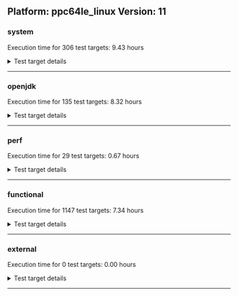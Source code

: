 ## Platform: ppc64le_linux Version: 11 

###  system
 Execution time for  306  test targets:  9.43  hours
<details><summary>Test target details</summary>

| Test Target Name | Time |
| --- | --- |
| SharedClasses.SCM23.MultiCL_1 | 752093.00  ms|
| TestJlmRemoteThreadAuth_0 | 746669.00  ms|
| SharedClasses.SCM23.MultiCL_0 | 735281.00  ms|
| TestJlmRemoteThreadAuth_1 | 719888.00  ms|
| TestJlmRemoteThreadNoAuth_0 | 714273.00  ms|
| MiniMix_aot_5m_0 | 691861.00  ms|
| TestJlmRemoteThreadNoAuth_1 | 686381.00  ms|
| TestIBMJlmRemoteMemoryAuth_1 | 675920.00  ms|
| TestIBMJlmRemoteMemoryAuth_0 | 675586.00  ms|
| TestJlmRemoteClassAuth_0 | 662039.00  ms|
| TestIBMJlmRemoteMemoryNoAuth_1 | 654156.00  ms|
| TestIBMJlmRemoteMemoryNoAuth_0 | 653163.00  ms|
| TestJlmRemoteMemoryNoAuth_0 | 651365.00  ms|
| TestJlmRemoteClassNoAuth_0 | 643660.00  ms|
| TestJlmRemoteClassAuth_1 | 635253.00  ms|
| TestJlmRemoteMemoryNoAuth_1 | 626399.00  ms|
| TestJlmRemoteClassNoAuth_1 | 615874.00  ms|
| SharedClasses.SCM23.MultiThreadMultiCL_1 | 411788.00  ms|
| SharedClasses.SCM23.MultiThreadMultiCL_0 | 399025.00  ms|
| MiniMix_5min_0 | 344358.00  ms|
| LangLoadTest_5m_1 | 334643.00  ms|
| ObjectTreeLoadTest_5m_0 | 328898.00  ms|
| TestJlmRemoteMemoryAuth_0 | 326570.00  ms|
| DBBLoadTest_5m_1 | 313746.00  ms|
| DBBLoadTest_5m_0 | 312995.00  ms|
| NioLoadTest_5m_1 | 311393.00  ms|
| NioLoadTest_5m_0 | 310949.00  ms|
| MauveSingleThrdLoad_J9_5m_0 | 308029.00  ms|
| MauveSingleInvocLoad_J9_5m_0 | 307149.00  ms|
| LambdaLoadTest_J9_5m_0 | 306672.00  ms|
| MauveSingleThrdLoad_J9_5m_1 | 306530.00  ms|
| DaaLoadTest_all_5m_0 | 306253.00  ms|
| DaaLoadTest_daa2_5m_0 | 306234.00  ms|
| MauveSingleInvocLoad_J9_5m_1 | 306001.00  ms|
| DaaLoadTest_all_CS_5m_0 | 305952.00  ms|
| HeapHogLoadTest_5m_0 | 305831.00  ms|
| LambdaLoadTest_CS_5m_0 | 305827.00  ms|
| LambdaLoadTest_J9_5m_1 | 305745.00  ms|
| DaaLoadTest_daa3_5m_0 | 305741.00  ms|
| DaaLoadTest_daa2_CS_5m_0 | 305613.00  ms|
| MathLoadTest_bigdecimal_CS_5m_0 | 305520.00  ms|
| DaaLoadTest_daa3_CS_5m_0 | 305493.00  ms|
| MauveMultiThrdLoad_5m_1 | 305408.00  ms|
| DaaLoadTest_daa2_5m_1 | 305356.00  ms|
| ClassLoadingTest_CS_5m_0 | 305230.00  ms|
| MathLoadTest_autosimd_CS_5m_0 | 305224.00  ms|
| MathLoadTest_all_CS_5m_0 | 305185.00  ms|
| HeapHogLoadTest_5m_1 | 305155.00  ms|
| DaaLoadTest_daa3_5m_1 | 305099.00  ms|
| MauveMultiThrdLoad_5m_0 | 305075.00  ms|
| ObjectTreeLoadTest_5m_1 | 304782.00  ms|
| MathLoadTest_bigdecimal_5m_1 | 304707.00  ms|
| MathLoadTest_autosimd_5m_1 | 304551.00  ms|
| ClassLoadingTest_5m_0 | 304530.00  ms|
| ClassLoadingTest_5m_1 | 304528.00  ms|
| MathLoadTest_all_5m_1 | 304407.00  ms|
| UtilLoadTest_5m_1 | 304359.00  ms|
| MathLoadTest_bigdecimal_5m_0 | 304332.00  ms|
| LambdaLoadTest_HS_5m_1 | 304328.00  ms|
| MathLoadTest_all_5m_0 | 304190.00  ms|
| MauveSingleInvocLoad_HS_5m_0 | 304187.00  ms|
| MathLoadTest_autosimd_5m_0 | 304185.00  ms|
| UtilLoadTest_5m_0 | 304166.00  ms|
| LangLoadTest_5m_0 | 304132.00  ms|
| MauveSingleThrdLoad_HS_5m_1 | 304067.00  ms|
| MauveSingleThrdLoad_HS_5m_0 | 303973.00  ms|
| LambdaLoadTest_HS_5m_0 | 303915.00  ms|
| MauveSingleInvocLoad_HS_5m_1 | 303889.00  ms|
| TestJlmRemoteMemoryAuth_1 | 298620.00  ms|
| DaaLoadTest_all_5m_1 | 283489.00  ms|
| HCRLateAttachWorkload_previewEnabled_0 | 267459.00  ms|
| DaaLoadTest_daa1_CS_5m_0 | 256608.00  ms|
| DaaLoadTest_daa1_5m_1 | 256451.00  ms|
| DaaLoadTest_daa1_5m_0 | 256437.00  ms|
| HCRLateAttachWorkload_previewEnabled_1 | 254339.00  ms|
| MauveSingleThrdLoad_HS_0 | 198033.00  ms|
| MauveMultiThrdLoad_0 | 185476.00  ms|
| SharedClasses.SCM23.MultiThread_0 | 182376.00  ms|
| SharedClasses.SCM23.MultiThread_1 | 181261.00  ms|
| ConcurrentLoadTest_0 | 163736.00  ms|
| ConcurrentLoadTest_5m_1 | 159795.00  ms|
| MiniMix_5m_1 | 159685.00  ms|
| ConcurrentLoadTest_5m_0 | 159223.00  ms|
| MiniMix_5m_0 | 157431.00  ms|
| SharedClasses.SCM01.MultiCL_0 | 154328.00  ms|
| SharedClasses.SCM01.MultiCL_1 | 148674.00  ms|
| TestJlmRemoteNotifierProxyAuth_0 | 148470.00  ms|
| NioLoadTest_0 | 141836.00  ms|
| TestJlmRemoteNotifierProxyAuth_1 | 141789.00  ms|
| SharedClasses.SCM01.SingleCL_0 | 117566.00  ms|
| SC_Softmx_UpDown_0 | 103239.00  ms|
| SharedClasses.SCM01.MultiThreadMultiCL_1 | 102380.00  ms|
| SharedClassesAPI_1 | 101724.00  ms|
| SharedClassesAPI_0 | 101066.00  ms|
| SC_Softmx_UpDown_1 | 100904.00  ms|
| SharedClasses.SCM01.MultiThreadMultiCL_0 | 95627.00  ms|
| MathLoadTest_bigdecimal_0 | 91620.00  ms|
| MathLoadTest_all_0 | 89979.00  ms|
| SC_Softmx_Increase_0 | 87606.00  ms|
| SC_Softmx_Increase_1 | 81142.00  ms|
| CLLoad_0 | 55493.00  ms|
| CLLoad_1 | 53606.00  ms|
| TestIBMJlmRemoteClassAuth_1 | 50917.00  ms|
| TestIBMJlmRemoteClassAuth_0 | 50104.00  ms|
| SharedClasses.SCM01.MultiThread_1 | 48091.00  ms|
| SharedClasses.SCM01.MultiThread_0 | 47888.00  ms|
| ParallelStreamsLoadTest_J9_0 | 43256.00  ms|
| ParallelStreamsLoadTest_CS_0 | 42041.00  ms|
| ParallelStreamsLoadTest_J9_1 | 39631.00  ms|
| TestIBMJlmRemoteClassNoAuth_0 | 35847.00  ms|
| LockingLoadTest_0 | 34445.00  ms|
| ClassLoadingTest_0 | 33549.00  ms|
| TestIBMJlmRemoteClassNoAuth_1 | 33448.00  ms|
| LockingLoadTest_1 | 33196.00  ms|
| TestJlmLocal_0 | 29147.00  ms|
| TestJlmLocal_1 | 28085.00  ms|
| ParallelStreamsLoadTest_HS_1 | 27829.00  ms|
| ParallelStreamsLoadTest_HS_0 | 25691.00  ms|
| SharedClasses.SCM23.SingleCL_0 | 25679.00  ms|
| SharedClasses.SCM23.SingleCL_1 | 25373.00  ms|
| SharedClassesWorkload_0 | 20808.00  ms|
| SharedClassesWorkload_1 | 20574.00  ms|
| SharedClasses.SCM01.SingleCL_1 | 20415.00  ms|
| DirectByteBufferLoadTest_0 | 17995.00  ms|
| Jlink_ReqMod_0 | 12677.00  ms|
| Jlink_ReqMod_1 | 12386.00  ms|
| Jlink_GenOpt_0 | 11452.00  ms|
| Jlink_AddMLimitM_0 | 11365.00  ms|
| Jlink_GenOpt_1 | 11088.00  ms|
| Jlink_AddMLimitM_1 | 11063.00  ms|
| PatModImg_PlatMod_0 | 10089.00  ms|
| UtilLoadTest_0 | 9020.00  ms|
| PatModImg_Adv_0 | 8809.00  ms|
| UpgModPath_Jar_0 | 8691.00  ms|
| PatModImg_Adv_1 | 8647.00  ms|
| UpgModPath_JarImg_0 | 8576.00  ms|
| UpgModPath_JarImg_1 | 8472.00  ms|
| UpgModPath_Jar_1 | 8441.00  ms|
| LangLoadTest_0 | 8378.00  ms|
| PatModImg_Unex_0 | 8369.00  ms|
| UpgModPath_Exp_1 | 8328.00  ms|
| PatModImg_AppMod_0 | 8312.00  ms|
| PatModImg_AppMod_1 | 8181.00  ms|
| PatModImg_Unex_1 | 8158.00  ms|
| PatModImg_PlatMod_1 | 8145.00  ms|
| UpgModPath_Exp_0 | 8029.00  ms|
| UpgModPath_ExpImg_1 | 7958.00  ms|
| UpgModPath_ExpImg_0 | 7950.00  ms|
| CLTestImg_1 | 7577.00  ms|
| CLTestImg_0 | 7501.00  ms|
| jcstress_SampleTestBench_0 | 7407.00  ms|
| MathLoadTest_autosimd_0 | 7361.00  ms|
| CpMpJlink_0 | 7057.00  ms|
| CpMpJlink_1 | 6760.00  ms|
| MauveSingleInvocLoad_HS_0 | 6280.00  ms|
| LayersTest_1 | 6106.00  ms|
| LayersTest_0 | 5869.00  ms|
| AutoMod1_0 | 4491.00  ms|
| InternalAPIs_1 | 4480.00  ms|
| InternalAPIs_0 | 4464.00  ms|
| AutoMod_Impl1_0 | 4456.00  ms|
| AutoMod2_0 | 4451.00  ms|
| AutoMod1_1 | 4440.00  ms|
| AutoMod2_1 | 4439.00  ms|
| AutoMod_Impl2_0 | 4425.00  ms|
| AutoMod_Impl3_0 | 4399.00  ms|
| AutoMod_Impl3_1 | 4390.00  ms|
| AutoMod_Impl1_1 | 4389.00  ms|
| PatMod_Adv_1 | 4385.00  ms|
| AutoMod_Impl2_1 | 4359.00  ms|
| PatMod_Adv_0 | 4356.00  ms|
| CpMpModJar_0 | 4188.00  ms|
| TestIBMJlmLocal_0 | 4152.00  ms|
| CpMpModJar_1 | 4139.00  ms|
| PatMod_PlatMod_1 | 4079.00  ms|
| PatMod_Unex_0 | 4075.00  ms|
| PatMod_PlatMod_0 | 4072.00  ms|
| PatMod_AppMod_1 | 4042.00  ms|
| PatMod_Unex_1 | 4029.00  ms|
| PatMod_AppMod_0 | 4020.00  ms|
| TestIBMJlmLocal_1 | 3742.00  ms|
| SLTest_0 | 3633.00  ms|
| SLTest_1 | 3591.00  ms|
| CpMp2_1 | 3096.00  ms|
| LambdaLoadTest_Hotspot_0 | 3066.00  ms|
| CLTest_1 | 2858.00  ms|
| CLTest_0 | 2855.00  ms|
| CpMpModJar3_0 | 2846.00  ms|
| CpMp_CpMp_0 | 2845.00  ms|
| CpMpModJar2_0 | 2825.00  ms|
| CpMp_CpMp_1 | 2812.00  ms|
| CpMp3_1 | 2796.00  ms|
| CpMp_MP_1 | 2794.00  ms|
| CpMp2_0 | 2775.00  ms|
| CpMp3_0 | 2765.00  ms|
| CpMp_MP_0 | 2761.00  ms|
| CpMpModJar3_1 | 2758.00  ms|
| CpMpModJar2_1 | 2753.00  ms|
| MachineInfo_0 | 933.00  ms|
| CLStressCRI_0 | 20.00  ms|
| CLStressLayers_1 | 20.00  ms|
| JdiTest_0 | 20.00  ms|
| JdiTest_1 | 20.00  ms|
| JdiTest_2 | 20.00  ms|
| MathLoadTest_bigdecimal_1 | 20.00  ms|
| CLStressLayers_2 | 19.00  ms|
| CLStressCRI_2 | 19.00  ms|
| CLStressLayers_0 | 19.00  ms|
| MiniMix_5m_2 | 19.00  ms|
| LambdaLoadTest_Hotspot_1 | 19.00  ms|
| MathLoadTest_bigdecimal_2 | 19.00  ms|
| LambdaLoadTest_Hotspot_2 | 19.00  ms|
| ExplMod_0 | 19.00  ms|
| OAuthTest_0 | 18.00  ms|
| CLStressCRI_1 | 18.00  ms|
| ExplMod_2 | 18.00  ms|
| ExplMod_1 | 18.00  ms|
| ConcurrentLoadTest_5m_2 | 18.00  ms|
| MauveSingleThrdLoad_CS_5m_0 | 18.00  ms|
| MauveMultiThrdLoad_CS_5m_0 | 17.00  ms|
| MauveSingleInvocLoad_CS_5m_0 | 17.00  ms|
| DBBLoadTest_5m_2 | 17.00  ms|
| MauveSingleInvocLoad_HS_1 | 17.00  ms|
| MauveMultiThrdLoad_5m_2 | 16.00  ms|
| TestJlmRemoteMemoryAuth_2 | 16.00  ms|
| LockingLoadTest_2 | 16.00  ms|
| LangLoadTest_5m_2 | 16.00  ms|
| TestJlmRemoteMemoryNoAuth_2 | 16.00  ms|
| CpMp_CpMp_2 | 16.00  ms|
| NioLoadTest_1 | 16.00  ms|
| MauveMultiThrdLoad_2 | 16.00  ms|
| MathLoadTest_autosimd_1 | 16.00  ms|
| MauveMultiThrdLoad_1 | 16.00  ms|
| MathLoadTest_autosimd_2 | 16.00  ms|
| MauveSingleThrdLoad_HS_1 | 16.00  ms|
| ClassLoadingTest_1 | 16.00  ms|
| CLTestImg_2 | 15.00  ms|
| ClassLoadingTest_5m_2 | 15.00  ms|
| CLLoad_2 | 15.00  ms|
| UpgModPath_Exp_2 | 15.00  ms|
| TestJlmRemoteNotifierProxyAuth_2 | 15.00  ms|
| CpMp3_2 | 15.00  ms|
| TestJlmLocal_2 | 15.00  ms|
| PatMod_Unex_2 | 15.00  ms|
| Jlink_ReqMod_2 | 15.00  ms|
| PatModImg_Adv_2 | 15.00  ms|
| UtilLoadTest_5m_2 | 15.00  ms|
| UpgModPath_ExpImg_2 | 15.00  ms|
| UpgModPath_JarImg_2 | 15.00  ms|
| TestJlmRemoteThreadAuth_2 | 15.00  ms|
| MauveSingleInvocLoad_HS_5m_2 | 15.00  ms|
| SC_Softmx_JitAot_Linux_0 | 15.00  ms|
| SC_Softmx_JitAot_0 | 15.00  ms|
| HCRLateAttachWorkload_previewEnabled_2 | 15.00  ms|
| PatMod_AppMod_2 | 15.00  ms|
| MathLoadTest_autosimd_5m_2 | 15.00  ms|
| TestJlmRemoteClassAuth_2 | 15.00  ms|
| SC_Softmx_JitAot_Linux_1 | 15.00  ms|
| LayersTest_2 | 15.00  ms|
| LambdaLoadTest_HS_5m_2 | 15.00  ms|
| CLTest_2 | 15.00  ms|
| Jlink_AddMLimitM_2 | 15.00  ms|
| CpMpJlink_2 | 15.00  ms|
| PatModImg_Unex_2 | 15.00  ms|
| CpMp2_2 | 15.00  ms|
| NioLoadTest_5m_2 | 15.00  ms|
| MauveSingleThrdLoad_HS_2 | 15.00  ms|
| ClassLoadingTest_2 | 15.00  ms|
| NioLoadTest_2 | 15.00  ms|
| MauveSingleInvocLoad_HS_2 | 15.00  ms|
| CpMpModJar_2 | 15.00  ms|
| ParallelStreamsLoadTest_HS_2 | 14.00  ms|
| PatModImg_AppMod_2 | 14.00  ms|
| CpMp_MP_2 | 14.00  ms|
| TestJlmRemoteThreadNoAuth_2 | 14.00  ms|
| CpMpModJar2_2 | 14.00  ms|
| MathLoadTest_all_5m_2 | 14.00  ms|
| AutoMod_Impl2_2 | 14.00  ms|
| PatModImg_PlatMod_2 | 14.00  ms|
| MauveSingleThrdLoad_HS_5m_2 | 14.00  ms|
| AutoMod1_2 | 14.00  ms|
| AutoMod_Impl3_2 | 14.00  ms|
| CpMpModJar3_2 | 14.00  ms|
| InternalAPIs_2 | 14.00  ms|
| MathLoadTest_bigdecimal_5m_2 | 14.00  ms|
| SLTest_2 | 14.00  ms|
| Jlink_GenOpt_2 | 14.00  ms|
| AutoMod_Impl1_2 | 14.00  ms|
| UpgModPath_Jar_2 | 14.00  ms|
| AutoMod2_2 | 14.00  ms|
| PatMod_Adv_2 | 14.00  ms|
| TestJlmRemoteClassNoAuth_2 | 14.00  ms|
| PatMod_PlatMod_2 | 14.00  ms|
| SC_Softmx_JitAot_1 | 14.00  ms|
| DirectByteBufferLoadTest_2 | 14.00  ms|
| MiniMix_5min_1 | 14.00  ms|
| ConcurrentLoadTest_1 | 14.00  ms|
| DirectByteBufferLoadTest_1 | 13.00  ms|
| UtilLoadTest_1 | 13.00  ms|
| LangLoadTest_2 | 13.00  ms|
| MathLoadTest_all_1 | 13.00  ms|
| MathLoadTest_all_2 | 13.00  ms|
| MiniMix_5min_2 | 13.00  ms|
| ConcurrentLoadTest_2 | 13.00  ms|
| LangLoadTest_1 | 12.00  ms|
| UtilLoadTest_2 | 12.00  ms|
</details>

---

###  openjdk
 Execution time for  135  test targets:  8.32  hours
<details><summary>Test target details</summary>

| Test Target Name | Time |
| --- | --- |
| jvm_compiler_1 | 2183956.00  ms|
| jvm_compiler_0 | 2163147.00  ms|
| jdk_security3_0 | 2153439.00  ms|
| jdk_security3_1 | 1907355.00  ms|
| jdk_net_0 | 1666386.00  ms|
| jdk_nio_0 | 1409301.00  ms|
| jdk_net_1 | 1353565.00  ms|
| jdk_nio_1 | 1340031.00  ms|
| jdk_lang_0 | 1253091.00  ms|
| jdk_util_0 | 1248946.00  ms|
| jdk_util_1 | 1204865.00  ms|
| jdk_lang_1 | 973679.00  ms|
| jdk_rmi_0 | 895136.00  ms|
| jdk_rmi_1 | 671606.00  ms|
| jdk_jfr_0 | 645888.00  ms|
| jdk_jfr_1 | 614748.00  ms|
| jdk_tools_0 | 422763.00  ms|
| jdk_security4_0 | 412953.00  ms|
| jdk_tools_1 | 385440.00  ms|
| jdk_security4_1 | 379242.00  ms|
| jdk_beans_0 | 376752.00  ms|
| jdk_jdi_1 | 361188.00  ms|
| hotspot_custom_0 | 356354.00  ms|
| hotspot_custom_1 | 354545.00  ms|
| jdk_jdi_0 | 342620.00  ms|
| jdk_jmx_0 | 313581.00  ms|
| jdk_security1_0 | 309625.00  ms|
| jdk_beans_1 | 309187.00  ms|
| jdk_security1_1 | 294587.00  ms|
| jdk_jmx_1 | 268152.00  ms|
| jdk_other_0 | 259678.00  ms|
| jdk_imageio_1 | 247863.00  ms|
| jdk_imageio_0 | 236592.00  ms|
| jdk_other_1 | 221271.00  ms|
| jdk11_tier1_pack200_0 | 187850.00  ms|
| jdk11_tier1_pack200_1 | 179256.00  ms|
| jdk_io_0 | 178231.00  ms|
| jdk_security2_0 | 159038.00  ms|
| jdk_security2_1 | 144503.00  ms|
| jdk_io_1 | 124282.00  ms|
| jdk_management_0 | 117421.00  ms|
| jdk_text_1 | 105501.00  ms|
| jdk_text_0 | 102195.00  ms|
| jdk_management_1 | 92195.00  ms|
| jdk_instrument_0 | 81296.00  ms|
| jdk_time_0 | 71719.00  ms|
| jdk_instrument_1 | 70098.00  ms|
| jdk_math_0 | 66841.00  ms|
| jdk_custom_1 | 64200.00  ms|
| jdk_time_1 | 63274.00  ms|
| jdk_math_1 | 61666.00  ms|
| jdk_custom_0 | 60819.00  ms|
| jdk11_tier1_buffer_0 | 38858.00  ms|
| jdk11_tier1_buffer_1 | 36654.00  ms|
| jdk11_tier1_cipher_0 | 33985.00  ms|
| jdk_security_infra_0 | 33049.00  ms|
| runtime_nestmate_0 | 31924.00  ms|
| jdk_security_infra_1 | 28336.00  ms|
| runtime_nestmate_1 | 26846.00  ms|
| jvm_native_sanity_0 | 24344.00  ms|
| build_0 | 23986.00  ms|
| jdk11_tier1_cipher_1 | 23257.00  ms|
| jdk_svc_sanity_0 | 21652.00  ms|
| jdk_build_0 | 18324.00  ms|
| jdk_native_sanity_0 | 18215.00  ms|
| jdk_svc_sanity_1 | 17934.00  ms|
| jvm_native_sanity_1 | 17756.00  ms|
| jdk11_tier1_iso8859_0 | 17061.00  ms|
| jdk11_tier1_iso8859_1 | 16956.00  ms|
| jdk_native_sanity_1 | 16818.00  ms|
| jdk_build_1 | 13346.00  ms|
| langtools_custom_1 | 12824.00  ms|
| langtools_custom_0 | 10418.00  ms|
| jdk_client_sanity_0 | 19.00  ms|
| jdk_awt_2 | 19.00  ms|
| jdk_awt_0 | 19.00  ms|
| jdk_sound_0 | 19.00  ms|
| jdk_jfc_demo_0 | 19.00  ms|
| jdk_jfc_demo_1 | 19.00  ms|
| jdk_build_2 | 19.00  ms|
| jdk_client_sanity_1 | 19.00  ms|
| jdk_2d_1 | 19.00  ms|
| jdk_instrument_2 | 19.00  ms|
| jdk_awt_1 | 18.00  ms|
| jdk_jfc_demo_2 | 18.00  ms|
| jdk_swing_0 | 18.00  ms|
| jdk_swing_1 | 18.00  ms|
| jdk_sound_2 | 18.00  ms|
| jdk_2d_0 | 18.00  ms|
| jdk_client_sanity_2 | 18.00  ms|
| jdk_2d_2 | 18.00  ms|
| jdk_sound_1 | 18.00  ms|
| jdk_swing_2 | 17.00  ms|
| jdk_tools_2 | 17.00  ms|
| jdk_jmx_2 | 17.00  ms|
| jdk_jdi_2 | 16.00  ms|
| jdk11_tier1_cipher_2 | 16.00  ms|
| jdk_beans_2 | 16.00  ms|
| jdk_nio_2 | 16.00  ms|
| jfc_demo_1 | 16.00  ms|
| jfc_demo_2 | 16.00  ms|
| runtime_nestmate_2 | 16.00  ms|
| jdk_other_2 | 16.00  ms|
| jfc_demo_0 | 16.00  ms|
| jdk_management_2 | 15.00  ms|
| jvm_native_sanity_2 | 15.00  ms|
| jvm_compiler_2 | 15.00  ms|
| jdk_text_2 | 15.00  ms|
| langtools_custom_2 | 15.00  ms|
| jdk_svc_sanity_2 | 15.00  ms|
| jdk_net_2 | 15.00  ms|
| jdk_time_2 | 14.00  ms|
| jdk_rmi_2 | 14.00  ms|
| jdk_lang_2 | 14.00  ms|
| jdk_security2_2 | 14.00  ms|
| jdk_custom_2 | 14.00  ms|
| jdk_lang_native_win_1 | 14.00  ms|
| jdk_security3_2 | 14.00  ms|
| jdk_lang_native_win_0 | 14.00  ms|
| jdk_jfr_2 | 14.00  ms|
| jdk_security4_2 | 14.00  ms|
| jdk_io_2 | 14.00  ms|
| jdk11_tier1_pack200_2 | 14.00  ms|
| hotspot_custom_2 | 14.00  ms|
| jdk_native_sanity_2 | 14.00  ms|
| jdk_imageio_2 | 14.00  ms|
| jdk_lang_native_win_2 | 13.00  ms|
| jdk_security1_2 | 13.00  ms|
| jdk_security_infra_2 | 13.00  ms|
| jdk_math_2 | 13.00  ms|
| jdk_util_2 | 13.00  ms|
| jdk11_tier1_buffer_2 | 13.00  ms|
| jdk11_tier1_iso8859_2 | 13.00  ms|
| build_1 | 13.00  ms|
| build_2 | 13.00  ms|
</details>

---

###  perf
 Execution time for  29  test targets:  0.67  hours
<details><summary>Test target details</summary>

| Test Target Name | Time |
| --- | --- |
| renaissance-fj-kmeans_0 | 404235.00  ms|
| renaissance-movie-lens_0 | 354718.00  ms|
| renaissance-future-genetic_0 | 305428.00  ms|
| renaissance-als_0 | 198497.00  ms|
| renaissance-chi-square_0 | 179872.00  ms|
| renaissance-philosophers_0 | 159768.00  ms|
| renaissance-gauss-mix_0 | 157158.00  ms|
| renaissance-mnemonics_0 | 131789.00  ms|
| renaissance-par-mnemonics_0 | 122020.00  ms|
| renaissance-dec-tree_0 | 116104.00  ms|
| renaissance-finagle-http_0 | 84077.00  ms|
| renaissance-log-regression_0 | 67470.00  ms|
| renaissance-scala-kmeans_0 | 33405.00  ms|
| dacapo-h2_0 | 23611.00  ms|
| dacapo-jython_0 | 21185.00  ms|
| dacapo-avrora_0 | 11951.00  ms|
| dacapo-sunflow_0 | 6227.00  ms|
| dacapo-xalan_0 | 4509.00  ms|
| dacapo-pmd_0 | 4403.00  ms|
| dacapo-luindex_0 | 4282.00  ms|
| dacapo-fop_0 | 4085.00  ms|
| dacapo-lusearch-fix_0 | 31.00  ms|
| renaissance-akka-uct_0 | 30.00  ms|
| renaissance-naive-bayes_0 | 28.00  ms|
| renaissance-db-shootout_0 | 26.00  ms|
| dacapo-tomcat_0 | 25.00  ms|
| renaissance-finagle-chirper_0 | 24.00  ms|
| IdleMicrobenchmark_J9_0 | 21.00  ms|
| IdleMicrobenchmark_HS_0 | 20.00  ms|
</details>

---

###  functional
 Execution time for  1147  test targets:  7.34  hours
<details><summary>Test target details</summary>

| Test Target Name | Time |
| --- | --- |
| cmdLineTester_vmRuntimeState_0 | 1517103.00  ms|
| cmdLineTester_jvmtitests_hcr_openi9_none_SCC_3 | 1033423.00  ms|
| jit_hw_0 | 769073.00  ms|
| testSCCacheManagement_0 | 765772.00  ms|
| StringPeepholeTest_0 | 744996.00  ms|
| testJITServer_0 | 707357.00  ms|
| testJITServer_1 | 706482.00  ms|
| SyntheticGCWorkload_DoubleMap_J9_0 | 601034.00  ms|
| testDefaultDisclaimMemory_3 | 565756.00  ms|
| testSoftMxDisclaimMemory_3 | 563857.00  ms|
| jsr292Test_JitCount0_0 | 508458.00  ms|
| jit_jar_0 | 425848.00  ms|
| testRASAPI_0 | 375468.00  ms|
| cmdLineTester_jvmtitests_hcr_3 | 358148.00  ms|
| threadMXBeanTestSuite2_0 | 345985.00  ms|
| threadMXBeanTestSuite2_3 | 345471.00  ms|
| jit_hwWarm_0 | 341490.00  ms|
| cmdLineTester_GCRegressionTests_3 | 267404.00  ms|
| cmdLineTester_GCRegressionTests_2 | 265680.00  ms|
| cmdLineTester_GCRegressionTests_0 | 265173.00  ms|
| cmdLineTester_GCRegressionTests_1 | 262170.00  ms|
| cmdLineTester_modularityddrtests11_1 | 254022.00  ms|
| cmdLineTester_modularityddrtests11_0 | 248187.00  ms|
| cmdLineTester_jvmtitests_hcr_OSRG_nongold_1 | 217756.00  ms|
| cmdLineTester_jvmtitests_hcr_OSRG_nongold_3 | 216706.00  ms|
| jsr335tests_0 | 216573.00  ms|
| cmdLineTester_jvmtitests_hcr_OSRG_nongold_4 | 216446.00  ms|
| J9vmTest_4 | 195572.00  ms|
| J9vmTest_3 | 193684.00  ms|
| J9vmTest_0 | 185249.00  ms|
| J9vmTest_5 | 185171.00  ms|
| memleaksTest_0 | 181703.00  ms|
| jsr335tests_7 | 179753.00  ms|
| jsr335tests_1 | 177436.00  ms|
| SharedCPEntryInvokerTests_2 | 160082.00  ms|
| jit_tr_0 | 157982.00  ms|
| VmArgumentTests_0 | 151378.00  ms|
| cmdLineTester_verbosetest_1 | 139052.00  ms|
| cmdLineTester_locales_0 | 133687.00  ms|
| cmdLineTester_shrcdbgddrext_1 | 133551.00  ms|
| cmdLineTester_shrcdbgddrext_0 | 132739.00  ms|
| cmdLineTester_verbosetest_6 | 127549.00  ms|
| TestArrayCopy_0 | 124495.00  ms|
| TestArrayCopy_2 | 124403.00  ms|
| TestArrayCopy_openj9_none_SCC_0 | 124291.00  ms|
| TestArrayCopy_openj9_none_SCC_2 | 124164.00  ms|
| TestArrayCopy_3 | 121964.00  ms|
| TestArrayCopy_1 | 121777.00  ms|
| MBCS_Tests_charsets_0 | 121659.00  ms|
| TestArrayCopy_openj9_none_SCC_3 | 121609.00  ms|
| TestArrayCopy_openj9_none_SCC_1 | 121581.00  ms|
| cmdLineTester_verbosetest_2 | 119739.00  ms|
| jsr335tests_5 | 118944.00  ms|
| cmdLineTester_verbosetest_0 | 112393.00  ms|
| cmdLineTester_pltest_j9sig_ext_0 | 109103.00  ms|
| cmdLineTester_verbosetest_3 | 108984.00  ms|
| cmdLineTester_pltest_0 | 108638.00  ms|
| cmdLineTester_jvmtitests_hcr_OSRG_nongold_0 | 106511.00  ms|
| cmdLineTester_decompilationTests_1 | 101939.00  ms|
| cmdLineTester_decompilationTests_0 | 100382.00  ms|
| cmdLineTester_classesdbgddrext_0 | 90666.00  ms|
| cmdLineTester_classesdbgddrext_1 | 89808.00  ms|
| cmdLineTester_fieldwatchtests_0 | 88791.00  ms|
| jsr335tests_3 | 85253.00  ms|
| jsr335tests_4 | 83302.00  ms|
| gc_rwlocktest_0 | 80126.00  ms|
| jsr335tests_2 | 79455.00  ms|
| SCURLClassLoaderTests_0 | 74738.00  ms|
| SCURLClassLoaderNPTests_1 | 73929.00  ms|
| SCURLClassLoaderTests_1 | 73767.00  ms|
| SCURLClassLoaderNPTests_0 | 73381.00  ms|
| cmdLineTester_callsitedbgddrext_openj9_0 | 72331.00  ms|
| testOSMXBeanLocal_0 | 68899.00  ms|
| testOSMXBeanLocal_1 | 66681.00  ms|
| TestJcmd_0 | 64859.00  ms|
| testOSMXBeanRemote_0 | 64763.00  ms|
| testGuestOSMXBeanRemote_0 | 64714.00  ms|
| cmdLineTester_jvmtitests_debug_openj9_none_SCC_10 | 63392.00  ms|
| cmdLineTester_jvmtitests_debug_openj9_none_SCC_7 | 62900.00  ms|
| testOSMXBeanRemote_1 | 62429.00  ms|
| testGuestOSMXBeanRemote_1 | 62353.00  ms|
| regressionBucketDefault_0 | 62183.00  ms|
| regressionBucketDefault_1 | 62005.00  ms|
| cmdLineTester_GCCheck_2 | 61584.00  ms|
| cmdLineTester_jvmtitests_debug_openj9_none_SCC_8 | 61452.00  ms|
| cmdLineTester_jvmtitests_debug_openj9_none_SCC_6 | 61402.00  ms|
| cmdLineTester_jvmtitests_debug_openj9_none_SCC_1 | 61397.00  ms|
| cmdLineTester_jvmtitests_debug_openj9_none_SCC_3 | 61267.00  ms|
| cmdLineTester_loopReduction_0 | 60761.00  ms|
| cmdLineTester_jvmtitests_1 | 60407.00  ms|
| testOpenJ9DiagnosticsMXBean_0 | 60038.00  ms|
| cmdLineTester_jvmtitests_2 | 59381.00  ms|
| cmdLineTester_GCCheck_3 | 58610.00  ms|
| testSCCMLTests2_1 | 58167.00  ms|
| cmdLineTester_jvmtitests_8 | 57864.00  ms|
| cmdLineTester_jvmtitests_0 | 57591.00  ms|
| cmdLineTester_GCCheck_0 | 57038.00  ms|
| gcPolicyNogcOOMTest_0 | 56850.00  ms|
| cmdLineTest_J9test_extended_0 | 56036.00  ms|
| cmdLineTester_jvmtitests_7 | 55450.00  ms|
| cmdLineTester_jvmtitests_6 | 55001.00  ms|
| cmdLineTester_XcheckJNI_0 | 54111.00  ms|
| testSCCMLTests2_0 | 53839.00  ms|
| cmdLineTest_J9test_common_0 | 52569.00  ms|
| cmdLineTester_dumpromclasstests_0 | 51800.00  ms|
| JCL_Test_2 | 51420.00  ms|
| JCL_Test_1 | 50807.00  ms|
| JCL_Test_0 | 50797.00  ms|
| testSoftMxLocal_0 | 50754.00  ms|
| JCL_Test_none_SCC_0 | 50725.00  ms|
| testSoftMxLocal_1 | 49628.00  ms|
| jsr335tests_none_SCC_0 | 49456.00  ms|
| jsr335tests_none_SCC_1 | 49119.00  ms|
| testSoftMxLocal_2 | 49043.00  ms|
| testSoftMxLocal_3 | 48644.00  ms|
| JCL_Test_none_SCC_1 | 48614.00  ms|
| threadMXBeanTestSuite1_7 | 47750.00  ms|
| cmdLineTester_GCCheck_1 | 47688.00  ms|
| cmdLineTester_jython_4 | 46583.00  ms|
| cmdLineTester_jvmtitests_debug_7 | 46507.00  ms|
| cmdLineTester_jython_6 | 46308.00  ms|
| cmdLineTester_jython_3 | 46306.00  ms|
| cmdLineTester_jython_1 | 45801.00  ms|
| threadMXBeanTestSuite1_4 | 45556.00  ms|
| testSoftMxDisclaimMemory_0 | 45243.00  ms|
| cmdLineTester_jvmtitests_debug_6 | 44994.00  ms|
| cmdLineTester_jvmtitests_debug_3 | 44367.00  ms|
| cmdLineTester_jvmtitests_debug_10 | 43790.00  ms|
| ThreadRegressionTests_0 | 41043.00  ms|
| cmdLineTester_jvmtitests_debug_8 | 40898.00  ms|
| TestAttachAPI_0 | 40853.00  ms|
| ThreadRegressionTests_4 | 40849.00  ms|
| cmdLineTester_jvmtitests_debug_1 | 40352.00  ms|
| testDDRExt_SharedClasses_0 | 40245.00  ms|
| SharedClassesSysVTesting_0 | 39675.00  ms|
| testDDRExt_Class_0 | 38749.00  ms|
| testSoftMxDisclaimMemory_2 | 38701.00  ms|
| testDDRExtJunit_MonitorsAndDeadlock6_1 | 35823.00  ms|
| cmdLineTester_jython_2 | 35379.00  ms|
| threadMXBeanTimedParkTest_3 | 35226.00  ms|
| testDDRExt_Callsites_0 | 35191.00  ms|
| threadMXBeanTimedParkTest_0 | 35181.00  ms|
| testDDRExtJunit_MonitorsAndDeadlock4_1 | 35040.00  ms|
| cmdLineTester_jython_5 | 34705.00  ms|
| testDDRExt_General_0 | 33467.00  ms|
| testDDRExtJunit_CollisionResilientHashtable_0 | 31972.00  ms|
| cmdLineTester_jvmtitests_hcr_openi9_none_SCC_0 | 31971.00  ms|
| cmdLineTester_jvmtitests_hcr_0 | 31941.00  ms|
| cmdLineTester_SCURLHelperTests_90_0 | 31618.00  ms|
| testDDRExt_JITExt_0 | 31596.00  ms|
| cmdLineTester_fastClassHashTable_0 | 31368.00  ms|
| cmdLineTester_SCURLHelperTests_90_1 | 31271.00  ms|
| cmdLineTester_jvmtitests_hcr_4 | 31139.00  ms|
| cmdLineTester_jvmtitests_hcr_openi9_none_SCC_4 | 31129.00  ms|
| testSoftMxDisclaimMemory_1 | 30917.00  ms|
| MBCS_Tests_jdbc41_ja_JP_linux_0 | 30903.00  ms|
| cmdLineTester_jvmtitests_hcr_openi9_none_SCC_2 | 30049.00  ms|
| cmdLineTester_jvmtitests_hcr_8 | 29875.00  ms|
| cmdLineTester_jvmtitests_hcr_openi9_none_SCC_10 | 29858.00  ms|
| testSCCMLSnapshot_0 | 29813.00  ms|
| cmdLineTester_jvmtitests_hcr_openi9_none_SCC_9 | 29794.00  ms|
| cmdLineTester_jvmtitests_hcr_2 | 29750.00  ms|
| cmdLineTester_jvmtitests_hcr_openi9_none_SCC_8 | 29744.00  ms|
| cmdLineTester_jvmtitests_hcr_openi9_none_SCC_1 | 29592.00  ms|
| testDDRExtJunit_MonitorsAndDeadlock3_1 | 29577.00  ms|
| jit_recognizedMethod_4 | 29563.00  ms|
| cmdLineTester_jvmtitests_hcr_10 | 29541.00  ms|
| cmdLineTester_jvmtitests_hcr_9 | 29492.00  ms|
| jit_vich_0 | 29429.00  ms|
| testDDRExtJunit_MonitorsAndDeadlock1_1 | 29404.00  ms|
| testDDRExtJunit_FindExtThread_0 | 29371.00  ms|
| cmdLineTester_jvmtitests_hcr_1 | 29330.00  ms|
| testSCCMLSnapshot_1 | 29206.00  ms|
| cmdLineTester_SCHelperCompatTests_unix_0 | 28995.00  ms|
| testDDRExtJunit_MonitorsAndDeadlock2_1 | 28899.00  ms|
| cmdLineTester_SCHelperCompatTests_unix_1 | 28600.00  ms|
| MBCS_Tests_jdbc41_zh_CN_linux_0 | 27482.00  ms|
| threadMXBeanTestSuite1_0 | 26824.00  ms|
| threadMXBeanTestSuite1_3 | 26624.00  ms|
| TestRefreshGCSpecialClassesCache_BCI_EXTENDED_HCR_1 | 26481.00  ms|
| TestRefreshGCSpecialClassesCache_BCI_FAST_HCR_2 | 25958.00  ms|
| MBCS_Tests_jdbc41_ko_KR_linux_0 | 25513.00  ms|
| TestRefreshGCSpecialClassesCache_NOBCI_JIT_ON_0 | 25285.00  ms|
| TestFlushReflectionCache_2 | 25274.00  ms|
| testSCCMLTests3_0 | 24933.00  ms|
| testDDRExtJunit_StackMap_0 | 24481.00  ms|
| testDDRExtJunit_MonitorsAndDeadlock5_1 | 24193.00  ms|
| testDefaultDisclaimMemory_2 | 23572.00  ms|
| testJCMMXBeanRemote_0 | 23500.00  ms|
| testSCCMLTests3_1 | 22912.00  ms|
| shrtest_linux_1 | 22880.00  ms|
| shrtest_linux_0 | 22836.00  ms|
| jit_jitt_0 | 22382.00  ms|
| TestFileLocking_0 | 22372.00  ms|
| jit_jitt_1 | 22338.00  ms|
| jit_jitt_2 | 22310.00  ms|
| jit_jitt_3 | 22232.00  ms|
| jit_jitt_openj9_none_SCC_0 | 22001.00  ms|
| jit_jitt_openj9_none_SCC_1 | 21781.00  ms|
| jit_jitt_openj9_none_SCC_2 | 21774.00  ms|
| cmdLineTester_decompilationTests_nongold_0 | 21727.00  ms|
| jit_jitt_openj9_none_SCC_3 | 21710.00  ms|
| cmdLineTester_GCRotatingVerboseLogTests_3 | 21518.00  ms|
| cmdLineTester_GCRotatingVerboseLogTests_0 | 21517.00  ms|
| cmdLineTester_GCRotatingVerboseLogTests_1 | 21502.00  ms|
| cmdLineTester_GCRotatingVerboseLogTests_4 | 21463.00  ms|
| cmdLineTester_GCRotatingVerboseLogTests_2 | 21462.00  ms|
| cmdLineTester_decompilationTests_nongold_3 | 21457.00  ms|
| cmdLineTester_lockWordAlignment_Object_i_0 | 21234.00  ms|
| fibTest_0 | 21178.00  ms|
| cmdLineTester_lockWordAlignment_Object_ii_0 | 20726.00  ms|
| cmdLineTester_lockWordAlignment_Object_d_0 | 20602.00  ms|
| TestAttachErrorHandling_0 | 20471.00  ms|
| cmdLineTester_lockWordAlignment_Object_iii_0 | 20348.00  ms|
| jsr292Test_Lookup_JitCount0_0 | 20239.00  ms|
| testDefaultDisclaimMemory_1 | 20069.00  ms|
| testSCCMLTests1_openj9_0 | 19919.00  ms|
| testSCCMLTests1_openj9_1 | 19707.00  ms|
| testJCMMXBeanRemote_1 | 19654.00  ms|
| MBCS_Tests_jdbc41_zh_TW_linux_0 | 19572.00  ms|
| jsr292_MethodHandleAPI_Test_JitCount1_0 | 19248.00  ms|
| openj9_jsr292Test_JitCount0_0 | 18562.00  ms|
| JCL_TEST_Java-Security_0 | 18182.00  ms|
| testSCCMLTests6_0 | 17979.00  ms|
| testSCCMLTests6_1 | 17870.00  ms|
| StackWalkerTest_1 | 17850.00  ms|
| VarHandleInvokerTest_1 | 17667.00  ms|
| testSCCMLTests4_0 | 17305.00  ms|
| testSCCMLTests4_1 | 17213.00  ms|
| jsr292Test_JitCount0_SM_0 | 16895.00  ms|
| JCL_Test_JITHelpers_1 | 16612.00  ms|
| jsr335tests_none_SCC_7 | 16589.00  ms|
| JCL_Test_JITHelpers_0 | 16299.00  ms|
| testSCCMLSoftmx_1 | 16228.00  ms|
| testSCCMLSoftmx_0 | 16206.00  ms|
| jit_hw_1 | 15981.00  ms|
| jit_recognizedMethod_1 | 15838.00  ms|
| testDDRExtJunit_MonitorsAndDeadlock3_0 | 15787.00  ms|
| testDDRExtJunit_MonitorsAndDeadlock6_0 | 15772.00  ms|
| jsr335tests_none_SCC_5 | 15717.00  ms|
| jsr292Test_0 | 15635.00  ms|
| jit_jitt_array_3 | 15629.00  ms|
| testDDRExtJunit_MonitorsAndDeadlock1_0 | 15621.00  ms|
| testDDRExtJunit_MonitorsAndDeadlock4_0 | 15587.00  ms|
| testDDRExtJunit_MonitorsAndDeadlock2_0 | 15573.00  ms|
| jit_jitt_array_0 | 15566.00  ms|
| jit_jitt_array_6 | 15505.00  ms|
| jit_jitt_array_2 | 15491.00  ms|
| jit_hw_2 | 15456.00  ms|
| jit_jitt_array_4 | 15418.00  ms|
| jit_jitt_array_5 | 15399.00  ms|
| testDDRExtJunit_MonitorsAndDeadlock5_0 | 15250.00  ms|
| CondyPrimitive_2 | 15103.00  ms|
| CondyPrimitive_3 | 15096.00  ms|
| jsr335tests_none_SCC_4 | 15088.00  ms|
| jsr292Test_1 | 14971.00  ms|
| jsr335tests_none_SCC_2 | 14921.00  ms|
| testSCCMLTests5_0 | 14687.00  ms|
| testSCCMLTests5_1 | 14333.00  ms|
| UnsafeTests_0 | 14048.00  ms|
| gcNotificationTest_GenCon_1 | 13915.00  ms|
| gcNotificationTest_Balanced_1 | 13913.00  ms|
| gcNotificationTest_Balanced_0 | 13893.00  ms|
| gcNotificationTest_GenCon_0 | 13876.00  ms|
| gcNotificationTest_Optthruput_1 | 13860.00  ms|
| gcNotificationTest_Optthruput_0 | 13843.00  ms|
| gcNotificationTest_OptAvgpause_1 | 13836.00  ms|
| gcNotificationTest_OptAvgpause_0 | 13832.00  ms|
| testvmcheck_5 | 13784.00  ms|
| testvmcheck_1 | 13723.00  ms|
| jsr335tests_none_SCC_3 | 13588.00  ms|
| memoryCategories_0 | 13265.00  ms|
| testvmcheck_6 | 13250.00  ms|
| testvmcheck_0 | 13243.00  ms|
| stringConcatOptTest_0 | 13239.00  ms|
| stringConcatOptTest_1 | 13181.00  ms|
| testvmcheck_4 | 13079.00  ms|
| UnsafeTests_1 | 12792.00  ms|
| MBCS_Tests_annotation_zh_TW_linux_0 | 12717.00  ms|
| MBCS_Tests_annotation_ja_JP_linux_0 | 12704.00  ms|
| MBCS_Tests_annotation_ko_KR_linux_0 | 12701.00  ms|
| MBCS_Tests_annotation_zh_CN_linux_0 | 12595.00  ms|
| testDefaultDisclaimMemory_0 | 12557.00  ms|
| cmdLineTester_verbosetest_11_0 | 12525.00  ms|
| cmdLineTester_test_0 | 12380.00  ms|
| jit_recognizedMethod_3 | 12329.00  ms|
| SharedCPEntryInvokerTests_0 | 12255.00  ms|
| jit_recognizedMethod_2 | 12111.00  ms|
| Test_StrictMath_Fma_1 | 11956.00  ms|
| JCL_Test_JITHelpers_3 | 11826.00  ms|
| Test_Math_Fma_1 | 11658.00  ms|
| jit_jitt_array_compress_3 | 11622.00  ms|
| JCL_Test_JITHelpers_2 | 11600.00  ms|
| jit_jitt_array_compress_2 | 11543.00  ms|
| SharedCPEntryInvokerTests_1 | 11525.00  ms|
| jit_jitt_array_1 | 11468.00  ms|
| jit_jitt_array_compress_0 | 11464.00  ms|
| jit_jitt_array_compress_1 | 11391.00  ms|
| testSoftMxNotDisclaimMemory_0 | 11028.00  ms|
| UnsafeTests_2 | 10992.00  ms|
| testSoftMxNotDisclaimMemory_1 | 10837.00  ms|
| testSoftMxNotDisclaimMemory_2 | 10789.00  ms|
| SoftmxRASTest2_3 | 10403.00  ms|
| cmdLineTester_lockWordAlignment_Object_Standard_0 | 10144.00  ms|
| MBCS_Tests_codepoint_linux_0 | 9582.00  ms|
| CondyPrimitive_1 | 9437.00  ms|
| TestJps_0 | 9338.00  ms|
| MBCS_Tests_urlclassloader_ja_JP_linux_0 | 9153.00  ms|
| MBCS_Tests_CLDR_11_zh_TW_linux_0 | 8833.00  ms|
| jniargtests_1 | 8686.00  ms|
| MBCS_Tests_CLDR_11_zh_CN_linux_0 | 8619.00  ms|
| SoftmxRASTest1_3 | 8529.00  ms|
| cmdLineTest_gpTest_0 | 8301.00  ms|
| cmdLineTester_SCCommandLineOptionTests_0 | 8161.00  ms|
| JLM_Tests_interface_0 | 8146.00  ms|
| MBCS_Tests_CLDR_11_ko_KR_linux_0 | 8142.00  ms|
| JLM_Tests_interface_1 | 8125.00  ms|
| MBCS_Tests_CLDR_11_ja_JP_linux_0 | 8091.00  ms|
| cmdLineTester_SCCommandLineOptionTests_1 | 8009.00  ms|
| jsr335_interfacePrivateMethod_0 | 7942.00  ms|
| testJCMMXBeanLocal_0 | 7142.00  ms|
| CDSAdaptorTest_0 | 7066.00  ms|
| MBCS_Tests_unicode_linux_0 | 6904.00  ms|
| pthreadDestructor_0 | 6863.00  ms|
| testSCCMLAotMethodOperation_1 | 6863.00  ms|
| jniargtests_2 | 6838.00  ms|
| finalizerTest_0 | 6835.00  ms|
| cmdLineTester_DataHelperTests_0 | 6830.00  ms|
| pthreadDestructor_1 | 6822.00  ms|
| cmdLineTester_DataHelperTests_1 | 6675.00  ms|
| testSCCMLAotMethodOperation_0 | 6658.00  ms|
| MBCS_Tests_urlclassloader_zh_TW_linux_0 | 6469.00  ms|
| MBCS_Tests_urlclassloader_zh_CN_linux_0 | 6452.00  ms|
| SIMDCommonedAddressTest_0 | 6381.00  ms|
| jit_recognizedMethod_0 | 6319.00  ms|
| MBCS_Tests_coin_ja_JP_linux_0 | 6024.00  ms|
| AttachAPISanity_0 | 5988.00  ms|
| MBCS_Tests_coin_zh_TW_linux_0 | 5981.00  ms|
| xlpTests_1 | 5979.00  ms|
| MBCS_Tests_coin_ko_KR_linux_0 | 5969.00  ms|
| MBCS_Tests_coin_zh_CN_linux_0 | 5956.00  ms|
| xlpTests_0 | 5917.00  ms|
| cmdLineTester_hangTest_0 | 5815.00  ms|
| gcPolicyNogcTest_0 | 5797.00  ms|
| gcPolicyNogcTest_1 | 5770.00  ms|
| JCL_Test_SM_none_SCC_1 | 5580.00  ms|
| cmdLineTester_jython_0 | 5568.00  ms|
| HashPerformance_0 | 5500.00  ms|
| regressionFastresolve_mode110_0 | 5488.00  ms|
| JCL_Test_SM_1 | 5473.00  ms|
| BNDCHKSimplifyTest_0 | 5450.00  ms|
| regressionFastresolve_mode150_0 | 5378.00  ms|
| SeqLoadSimplificationTest_0 | 5280.00  ms|
| MBCS_Tests_urlclassloader_ko_KR_linux_0 | 5204.00  ms|
| jit_compareAndBranch_0 | 5173.00  ms|
| VarHandleInvokerTest_0 | 5159.00  ms|
| SIMDOptTest_0 | 5148.00  ms|
| SecurityTests_0 | 5081.00  ms|
| testGuestOSMXBeanLocal_0 | 5050.00  ms|
| JCL_Test_SM_0 | 5008.00  ms|
| cmdLineTester_xlogTests_0 | 5002.00  ms|
| JCL_Test_SM_2 | 4977.00  ms|
| JCL_Test_SM_none_SCC_0 | 4864.00  ms|
| testCompilerArguments_0 | 4806.00  ms|
| cmdLineTest_sigabrtHandlingTest_0 | 4735.00  ms|
| jsr292_MethodHandleAPI_Test_0 | 4638.00  ms|
| xlpCodeCacheTests_1 | 4608.00  ms|
| cmdLineTester_StoreFilterTests_unix_0 | 4590.00  ms|
| TestRefreshGCSpecialClassesCache_BCI_EXTENDED_HCR_0 | 4532.00  ms|
| xlpCodeCacheTests_3 | 4517.00  ms|
| StackWalkerTest_0 | 4487.00  ms|
| testSCCMLModularity_1 | 4383.00  ms|
| testJCMMXBeanLocal_1 | 4372.00  ms|
| testSCCMLModularity_0 | 4232.00  ms|
| threadMXBeanTimersTest_0 | 4105.00  ms|
| threadMXBeanTimersTest_3 | 4098.00  ms|
| jsr335_interfaceStaticMethod_0 | 4072.00  ms|
| Test_Math_Fma_0 | 4072.00  ms|
| Test_StrictMath_Fma_0 | 4043.00  ms|
| j9vmClassUnloading_3 | 4017.00  ms|
| j9vmClassUnloading_4 | 4004.00  ms|
| j9vmClassUnloading_0 | 3986.00  ms|
| testContendedClassLoading_0 | 3937.00  ms|
| Nestmate_virtual_private_3 | 3920.00  ms|
| Nestmate_virtual_private_1 | 3915.00  ms|
| jsr292Test_Lookup_1 | 3895.00  ms|
| Nestmate_virtual_private_0 | 3890.00  ms|
| Nestmate_virtual_private_2 | 3887.00  ms|
| TestManagementAgent_0 | 3871.00  ms|
| j9vmClassUnloading_5 | 3834.00  ms|
| xlpCodeCacheTests_0 | 3827.00  ms|
| TestGCClassWithStaticRetransformInBalanced_0 | 3821.00  ms|
| TestJmap_0 | 3821.00  ms|
| xlpCodeCacheTests_2 | 3805.00  ms|
| ContendedFieldsTests_90_0 | 3804.00  ms|
| jit_ra_0 | 3775.00  ms|
| TestGCClassWithStaticRetransformInGencon_0 | 3715.00  ms|
| TestJava9AttachAPI_0 | 3691.00  ms|
| floatSanityTests_1 | 3661.00  ms|
| TestRefreshGCSpecialClassesCache_BCI_FAST_HCR_1 | 3652.00  ms|
| TestFlushReflectionCache_1 | 3635.00  ms|
| floatSanityTests_2 | 3611.00  ms|
| SoftmxRASTest2_0 | 3595.00  ms|
| floatSanityTests_0 | 3591.00  ms|
| jsr292Test_Lookup_0 | 3560.00  ms|
| SoftmxRASTest1_0 | 3547.00  ms|
| JCL_TEST_MathMethods_0 | 3483.00  ms|
| TestRefreshGCSpecialClassesCache_NOBCI_1 | 3464.00  ms|
| cmdLineTester_libpathTestRtf_0 | 3441.00  ms|
| VarHandle_0 | 3421.00  ms|
| testSoftMxDisclaimMemory_GC_3 | 3403.00  ms|
| cmdLineTester_J9securityTests_0 | 3374.00  ms|
| TestJstack_0 | 3345.00  ms|
| TestSunAttachClasses_0 | 3325.00  ms|
| cmdLineTest_sigxfszHandlingTest_0 | 3281.00  ms|
| HashConsistency_0 | 3181.00  ms|
| SoftmxRASTest1_1 | 3133.00  ms|
| SoftmxRASTest2_2 | 3080.00  ms|
| testGuestOSMXBeanLocal_1 | 2988.00  ms|
| SoftmxRASTest1_2 | 2930.00  ms|
| cmdLineTester_bootStrapStaticVerify_0 | 2847.00  ms|
| SoftmxRASTest2_1 | 2843.00  ms|
| jsr292_InDynTest_1 | 2835.00  ms|
| cmdLineTester_ShareClassesSimpleSanity_0 | 2828.00  ms|
| JCL_Test_none_SCC_Native_1 | 2817.00  ms|
| cmdLineTester_reflectCache_0 | 2765.00  ms|
| cmdLineTester_ShareClassesSimpleSanity_1 | 2754.00  ms|
| memoryMXBeanShutdownTest_0 | 2736.00  ms|
| TestAttachAPIEnabling_0 | 2726.00  ms|
| cmdLineTest_J9test_consoleUpTo17_0 | 2724.00  ms|
| testXXArgumentTesting_j9_3 | 2723.00  ms|
| String_CompactStrings_0 | 2683.00  ms|
| testStringInterning_0 | 2648.00  ms|
| testCpuUtilization_testSingleCpuLoadObject_0 | 2648.00  ms|
| testCpuUtilization_testMxBean_0 | 2635.00  ms|
| JLM_Tests_class_0 | 2590.00  ms|
| MBCS_Tests_regex_ja_JP_linux_0 | 2588.00  ms|
| jsr335_interfacePrivateMethod_1 | 2582.00  ms|
| MBCS_Tests_regex_ko_KR_linux_0 | 2579.00  ms|
| MBCS_Tests_locale_matching_zh_TW_linux_0 | 2553.00  ms|
| cmdLineTest_J9test_console_0 | 2540.00  ms|
| MBCS_Tests_locale_matching_ja_JP_linux_0 | 2540.00  ms|
| MBCS_Tests_locale_matching_zh_CN_linux_0 | 2539.00  ms|
| MBCS_Tests_locale_matching_ko_KR_linux_0 | 2521.00  ms|
| ContendedFieldsTests_90_1 | 2520.00  ms|
| JCL_Test_OutOfMemoryError_1 | 2515.00  ms|
| ContendedFieldsTests_90_2 | 2515.00  ms|
| JLM_Tests_class_1 | 2513.00  ms|
| ContendedFieldsTests_90_3 | 2507.00  ms|
| cmdLineTester_VerboseVerification_0 | 2494.00  ms|
| TestJstat_0 | 2478.00  ms|
| JCL_Test_Native_1 | 2449.00  ms|
| testClassLoadingDelegation_0 | 2399.00  ms|
| cmdLineTester_javaAssertions_0 | 2389.00  ms|
| cmdLineTester_libpathTestRtfChild_0 | 2348.00  ms|
| testXXArgumentTesting_j9_2 | 2324.00  ms|
| MethodVisibilityTests_0 | 2321.00  ms|
| View-BE-OnHeap_0 | 2319.00  ms|
| testXXArgumentTesting_j9_0 | 2307.00  ms|
| testStringInterning_1 | 2299.00  ms|
| testXXArgumentTesting_j9_1 | 2265.00  ms|
| testXXArgumentTesting_j9_4 | 2265.00  ms|
| cmdLineTester_PageAlignDirectMemory_0 | 2247.00  ms|
| View-LE-OnHeap_0 | 2220.00  ms|
| cmdLineTester_bootstrapMethodArgumentTest_0 | 2219.00  ms|
| MBCS_Tests_IDN_ja_JP_linux_0 | 2200.00  ms|
| JCL_TEST_Java-Security_SM_0 | 2147.00  ms|
| reflect_0 | 2120.00  ms|
| jit_recognizedMethod_5 | 2120.00  ms|
| testSoftMxUserScenario_3 | 2097.00  ms|
| JLM_Tests_IBMinternal_1 | 2094.00  ms|
| TestSoftMxCallBackExtend_1 | 2091.00  ms|
| JLM_Tests_IBMinternal_0 | 2090.00  ms|
| testSoftMxUserScenario_0 | 2089.00  ms|
| jsr292Test_SM_1 | 2088.00  ms|
| TestSoftMxCallBackExtend_0 | 2082.00  ms|
| jsr292BootstrapTests_special_0 | 2067.00  ms|
| jsr292_InDynTest_0 | 2048.00  ms|
| TestSoftMxCallBackOOM_0 | 2034.00  ms|
| NoSuchMethodTests_0 | 2022.00  ms|
| JCL_Test_OutOfMemoryError_0 | 2000.00  ms|
| View-LE-OffHeap_0 | 1992.00  ms|
| View-BE-OffHeap_0 | 1989.00  ms|
| testSoftMxUserScenario_1 | 1976.00  ms|
| badUTF8inJNI_2 | 1972.00  ms|
| NestAttributeTest_0 | 1955.00  ms|
| CondyPrimitive_4 | 1953.00  ms|
| cmdLineTest_stackSizeInfoTest_0 | 1952.00  ms|
| JCL_Test_Native_0 | 1950.00  ms|
| testSoftMxDisclaimMemory_GC_0 | 1946.00  ms|
| badUTF8inJNI_1 | 1942.00  ms|
| MBCS_Tests_regex_zh_CN_linux_0 | 1938.00  ms|
| UnreflectTests_0 | 1938.00  ms|
| RuntimeAnnotationTests_0 | 1930.00  ms|
| MBCS_Tests_regex_zh_TW_linux_0 | 1929.00  ms|
| threadMXBeanTestSuiteJava10_0 | 1923.00  ms|
| truncatedReturnTest_0 | 1919.00  ms|
| badUTF8inJNI_0 | 1916.00  ms|
| classRelationshipVerifierTests_0 | 1905.00  ms|
| testReflectInvoke_0 | 1890.00  ms|
| hanoiTest_0 | 1890.00  ms|
| TestSoftMxCallBackOOM_1 | 1889.00  ms|
| testSoftMxUserScenario_2 | 1869.00  ms|
| ConstantPoolTests_0 | 1861.00  ms|
| jit_recognizedMethod_6 | 1856.00  ms|
| JCL_Test_Package_0 | 1852.00  ms|
| testStringStreams_0 | 1831.00  ms|
| cmdLineTester_gcsuballoctests_0 | 1826.00  ms|
| FileSystem-isAccessUserOnlyTests_0 | 1824.00  ms|
| CtorBCVTests_0 | 1803.00  ms|
| jniOnLoadExceptions_4 | 1802.00  ms|
| jniOnLoadExceptions_1 | 1796.00  ms|
| testInvokeSpecialInsideInterface_0 | 1795.00  ms|
| J9VMInternals_Test_0 | 1792.00  ms|
| LoadClassWithUTF8PkgNameTest_0 | 1790.00  ms|
| J9VMInternals_Test_SM_0 | 1782.00  ms|
| generalSanityTest_0 | 1778.00  ms|
| jniOnLoadExceptions_0 | 1773.00  ms|
| jsr292Test_SM_0 | 1767.00  ms|
| reattachAfterExit_0 | 1764.00  ms|
| MBCS_Tests_StAX_ja_JP_linux_0 | 1756.00  ms|
| cmdLineTester_softmxCmdOpt_0 | 1756.00  ms|
| testXXArgumentTesting_0 | 1742.00  ms|
| CallerSensitiveGetCallerClassTest_0 | 1716.00  ms|
| xlpCMLTests_0 | 1715.00  ms|
| TestFlushReflectionCache_0 | 1704.00  ms|
| JCL_TEST_Java-Lang-Invoke_0 | 1692.00  ms|
| TestRefreshGCSpecialClassesCache_BCI_FAST_HCR_0 | 1685.00  ms|
| testSoftMxDisclaimMemory_GC_1 | 1682.00  ms|
| cmdLineTester_jvmtitests_debug_9 | 1673.00  ms|
| cmdLineTester_jvmtitests_debug_openj9_none_SCC_9 | 1665.00  ms|
| cmdLineTester_jvmtitests_debug_2 | 1658.00  ms|
| cmdLineTester_jvmtitests_debug_openj9_none_SCC_2 | 1658.00  ms|
| ShareClassesCML_1 | 1657.00  ms|
| testSoftMxDisclaimMemory_GC_2 | 1650.00  ms|
| openj9_jsr292Test_0 | 1649.00  ms|
| CondyGarbageCollection_3 | 1645.00  ms|
| ShareClassesCML_0 | 1644.00  ms|
| TestClassLoaderFindResource_0 | 1631.00  ms|
| Test_Class_0 | 1624.00  ms|
| MBCS_Tests_pref_ja_JP_linux_0 | 1622.00  ms|
| gcPolicyNogcOOMTest_1 | 1604.00  ms|
| TestRefreshGCSpecialClassesCache_NOBCI_0 | 1587.00  ms|
| constantPoolTagTests_0 | 1585.00  ms|
| MBCS_Tests_pref_ko_KR_linux_0 | 1581.00  ms|
| MBCS_Tests_pref_zh_TW_linux_0 | 1576.00  ms|
| CondyGarbageCollection_1 | 1576.00  ms|
| StackWalkerTestJava10_0 | 1576.00  ms|
| MBCS_Tests_pref_zh_CN_linux_0 | 1574.00  ms|
| CondyGarbageCollection_2 | 1572.00  ms|
| defineModuleAsClassTest_0 | 1568.00  ms|
| CondyGarbageCollection_0 | 1567.00  ms|
| cmdLineTester_softmxCmdOpt_3 | 1550.00  ms|
| StaticAccessChecks-IllegalAccessDeny_0 | 1543.00  ms|
| StaticAccessChecks-IllegalAccessPermit_0 | 1542.00  ms|
| MBCS_Tests_StAX_ko_KR_linux_0 | 1519.00  ms|
| cmdLineTester_forceLazySymbolResolution_0 | 1515.00  ms|
| JCL_Test_none_SCC_Native_0 | 1513.00  ms|
| cmdLineTester_ignoreunrecognizedvmoptions_0 | 1494.00  ms|
| MBCS_Tests_property_utf8_0 | 1491.00  ms|
| cmdLineTester_forceLazySymbolResolution_1 | 1488.00  ms|
| CondyPrimitive_0 | 1485.00  ms|
| cmdLineTester_LazyClassLoading_0 | 1483.00  ms|
| cmdLineTester_LazyClassLoading_1 | 1410.00  ms|
| DupClassNameTest_0 | 1397.00  ms|
| cmdLineTester_softmxCmdOpt_2 | 1393.00  ms|
| MBCS_Tests_jaxp14_ko_KR_linux_0 | 1374.00  ms|
| MBCS_Tests_language_tag_0 | 1368.00  ms|
| cmdLineTester_jvmtitests_Java11andUp_1 | 1356.00  ms|
| MBCS_Tests_StAX_zh_CN_linux_0 | 1351.00  ms|
| cmdLineTester_jvmtitests_debug_0 | 1344.00  ms|
| cmdLineTester_shareClassesBadStackMap_0 | 1338.00  ms|
| cmdLineTester_AutoModuleClassloaderTest_0 | 1334.00  ms|
| MBCS_Tests_StAX_zh_TW_linux_0 | 1327.00  ms|
| cmdLineTester_jvmtitests_debug_openj9_none_SCC_0 | 1327.00  ms|
| cmdLineTester_jvmtitests_Java11andUp_2 | 1327.00  ms|
| MBCS_Tests_datetime_0 | 1316.00  ms|
| cmdLineTester_softmxCmdOpt_1 | 1300.00  ms|
| cmdLineTester_getCallerClassTests_0 | 1288.00  ms|
| cmdLineTester_ignoreunrecognizedxxcolonoptions_0 | 1278.00  ms|
| cmdLineTester_CryptoTest_0 | 1276.00  ms|
| MBCS_Tests_Compiler_zh_CN_linux_0 | 1273.00  ms|
| MBCS_Tests_Compiler_ko_KR_linux_0 | 1270.00  ms|
| cmdLineTest_J9test_0 | 1270.00  ms|
| MBCS_Tests_Compiler_zh_TW_linux_0 | 1261.00  ms|
| algotest2_0 | 1255.00  ms|
| cmdLineTester_jvmtitests_Java11andUp_0 | 1253.00  ms|
| MBCS_Tests_Compiler_ja_JP_linux_0 | 1250.00  ms|
| cmdLineTester_EnableAssertionStatusTest_0 | 1244.00  ms|
| MBCS_Tests_datetime_formatter_0 | 1231.00  ms|
| cmdLineTester_jvmtitests_Java11andUp_3 | 1228.00  ms|
| cmdLineTester_ProxyFieldAccess_0 | 1207.00  ms|
| jsr335tests_defendersupersends_0 | 1204.00  ms|
| MBCS_Tests_jaxp14_ja_JP_linux_0 | 1200.00  ms|
| cmdLineTester_defaultLazySymbolResolution_1 | 1180.00  ms|
| cmdLineTester_SysPropRepeatDefinesTest_0 | 1176.00  ms|
| cmdLineTest_J9test_native_0 | 1156.00  ms|
| cmdLineTester_defaultLazySymbolResolution_0 | 1155.00  ms|
| jsr292BootstrapTest_0 | 1122.00  ms|
| IllegalAccessProtectedMethodTest_0 | 1119.00  ms|
| MBCS_Tests_IDN_ko_KR_linux_0 | 1118.00  ms|
| cmdLineTester_doProtectedAccessCheck_0 | 1112.00  ms|
| MBCS_Tests_i18n_ja_JP_linux_0 | 1108.00  ms|
| MBCS_Tests_jaxp14_zh_TW_linux_0 | 1098.00  ms|
| MBCS_Tests_jaxp14_zh_CN_linux_0 | 1084.00  ms|
| MBCS_Tests_file_zh_TW_linux_0 | 1039.00  ms|
| cmdLineTests_gputests_0 | 1038.00  ms|
| MBCS_Tests_IDN_zh_CN_linux_0 | 982.00  ms|
| MBCS_Tests_i18n_ko_KR_linux_0 | 972.00  ms|
| MBCS_Tests_i18n_zh_TW_linux_0 | 962.00  ms|
| MBCS_Tests_IDN_zh_TW_linux_0 | 953.00  ms|
| MBCS_Tests_i18n_zh_CN_linux_0 | 950.00  ms|
| cmdLineTester_getPid_0 | 924.00  ms|
| cmdLineTester_pltest_numcpus_bound_linux_0 | 831.00  ms|
| MBCS_Tests_file_zh_CN_linux_0 | 788.00  ms|
| MBCS_Tests_file_ja_JP_linux_0 | 776.00  ms|
| MBCS_Tests_file_ko_KR_linux_0 | 761.00  ms|
| MBCS_Tests_codepage_ja_JP_linux_0 | 704.00  ms|
| decompileAtMethodResolve_0 | 602.00  ms|
| jvmnativestest_0 | 592.00  ms|
| MBCS_Tests_codepage_ko_KR_linux_0 | 540.00  ms|
| MBCS_Tests_codepage_zh_CN_linux_0 | 531.00  ms|
| MBCS_Tests_formatter_ja_JP_linux_0 | 484.00  ms|
| MBCS_Tests_formatter_zh_TW_linux_0 | 480.00  ms|
| MBCS_Tests_formatter_zh_CN_linux_0 | 478.00  ms|
| MBCS_Tests_formatter_ko_KR_linux_0 | 471.00  ms|
| MBCS_Tests_codepage_zh_TW_linux_0 | 463.00  ms|
| jniargtests_0 | 463.00  ms|
| MBCS_Tests_scanner_zh_CN_linux_0 | 446.00  ms|
| MBCS_Tests_scanner_ko_KR_linux_0 | 445.00  ms|
| MBCS_Tests_scanner_zh_TW_linux_0 | 435.00  ms|
| MBCS_Tests_scanner_ja_JP_linux_0 | 432.00  ms|
| jsigjnitest_0 | 414.00  ms|
| thrstatetest_0 | 406.00  ms|
| MBCS_Tests_nio_ja_JP_linux_0 | 402.00  ms|
| MBCS_Tests_nio_ko_KR_linux_0 | 397.00  ms|
| MBCS_Tests_nio_zh_TW_linux_0 | 385.00  ms|
| MBCS_Tests_nio_zh_CN_linux_0 | 373.00  ms|
| MBCS_Tests_env_ja_JP_linux_0 | 371.00  ms|
| MBCS_Tests_env_zh_TW_linux_0 | 367.00  ms|
| MBCS_Tests_env_ko_KR_linux_0 | 367.00  ms|
| MBCS_Tests_env_zh_CN_linux_0 | 365.00  ms|
| thrstatetest_1 | 353.00  ms|
| jsigjnitest_1 | 322.00  ms|
| vmtest_0 | 128.00  ms|
| ctest_0 | 109.00  ms|
| testSoftMxRemote_zlinux_64_3 | 26.00  ms|
| testSoftMxRemote_zlinux_31_1 | 26.00  ms|
| testSoftMxRemote_zlinux_64_1 | 26.00  ms|
| testSoftMxRemote_LP64k_0 | 25.00  ms|
| testSoftMxRemote_1 | 24.00  ms|
| cmdLineTester_shrcdbgddrext_zos_0 | 24.00  ms|
| vmLifecyleTests_1 | 24.00  ms|
| vmLifecyleTests_0 | 24.00  ms|
| testSoftMxRemote_zlinux_64_0 | 24.00  ms|
| testSoftMxRemote_zlinux_64_2 | 23.00  ms|
| cmdLineTester_jvmtitests_extended_nongold_7 | 23.00  ms|
| testSoftMxRemote_2 | 23.00  ms|
| SyntheticGCWorkload_concurrentSlackAuto_1k_J9_0 | 23.00  ms|
| testSoftMxNotDisclaimMemory_3 | 23.00  ms|
| testSoftMxRemote_LP64k_1 | 23.00  ms|
| testSoftMxRemote_zlinux_31_2 | 23.00  ms|
| vmLifecyleTests_2 | 22.00  ms|
| testSoftMxRemote_3 | 22.00  ms|
| testSoftMxRemote_LP4k_2 | 22.00  ms|
| testSoftMxRemote_LP4k_3 | 22.00  ms|
| cmdLineTester_jep178_staticLinking_0 | 22.00  ms|
| cmdLineTester_jvmtitests_extended_nongold_0 | 22.00  ms|
| testSoftMxRemote_LP64k_3 | 22.00  ms|
| testSoftMxRemote_0 | 22.00  ms|
| vmLifecyleTests_3 | 22.00  ms|
| testSoftMxRemote_zlinux_31_0 | 21.00  ms|
| testSoftMxRemote_LP64k_2 | 21.00  ms|
| jsr335tests_6 | 21.00  ms|
| vmLifecyleTests_5 | 21.00  ms|
| cmdLineTester_jvmtitests_hcr_nongold_3 | 21.00  ms|
| vmLifecyleTests_4 | 21.00  ms|
| cmdLineTester_pltest_tty_extended_0 | 21.00  ms|
| testSoftMxRemote_LP4k_1 | 21.00  ms|
| cmdLineTester_jvmtitests_nongold_4 | 21.00  ms|
| testSoftMxRemote_LP4k_0 | 21.00  ms|
| SyntheticGCWorkload_concurrentSlackAuto_1M_J9_0 | 21.00  ms|
| SyntheticGCWorkload_TestCase_0 | 21.00  ms|
| testSoftMxRemote_zlinux_31_3 | 21.00  ms|
| testSoftMxLocal_zlinux_64_0 | 21.00  ms|
| testDefaultDisclaimMemory_zlinux_2 | 20.00  ms|
| cmdLineTester_pltest_numcpus_notBound_0 | 20.00  ms|
| testSoftMxLocal_zlinux_31_3 | 20.00  ms|
| MBCS_Tests_locale_matching_Zh_TW_aix_0 | 20.00  ms|
| testSoftMxLocal_zlinux_64_3 | 20.00  ms|
| testSoftMxNotDisclaimMemory_zlinux_64_3 | 20.00  ms|
| testSoftMxLocal_zlinux_31_0 | 20.00  ms|
| cmdLineTest_J9test_consoleUpTo17_zos_0 | 20.00  ms|
| SyntheticGCWorkload_concurrentSlackAuto_10k_J9_0 | 20.00  ms|
| cmdLineTest_J9test_console_zos_0 | 20.00  ms|
| testSoftMxLocal_LP4k_2 | 20.00  ms|
| cmdLineTester_pltest_numcpus_bound_win_0 | 20.00  ms|
| cmdLineTester_jvmtitests_hcr_nongold_9 | 20.00  ms|
| testSoftMxNotDisclaimMemory_zlinux_64_1 | 19.00  ms|
| cmdLineTester_SystemPropertiesTest_win_0 | 19.00  ms|
| cmdLineTester_classesdbgddrext_zos_0 | 19.00  ms|
| cmdLineTester_jvmtitests_hcr_nongold_0 | 19.00  ms|
| cmdLineTester_jvmtitests_nongold_7 | 19.00  ms|
| cmdLineTester_jvmtitests_extended_nongold_5 | 19.00  ms|
| cmdLineTester_jvmtitests_hcr_nongold_4 | 19.00  ms|
| cmdLineTester_jvmtitests_hcr_OSRG_nongold_2 | 19.00  ms|
| testExample_0 | 19.00  ms|
| cmdLineTester_jvmtitests_extended_nongold_6 | 19.00  ms|
| SyntheticGCWorkload_concurrentSlackAuto_10M_J9_0 | 19.00  ms|
| cmdLineTester_jvmtitests_nongold_8 | 19.00  ms|
| cmdLineTester_jvmtitests_hcr_nongold_7 | 19.00  ms|
| cmdLineTester_classesdbgddrext_aix_1 | 19.00  ms|
| jniOnLoadExceptions_2 | 18.00  ms|
| cmdLineTester_jvmtitests_extended_nongold_9 | 18.00  ms|
| cmdLineTester_jvmtitests_debug_openj9_none_SCC_11 | 18.00  ms|
| testSoftMxNotDisclaimMemory_zlinux_64_2 | 18.00  ms|
| cmdLineTester_jvmtitests_nongold_1 | 18.00  ms|
| testSoftMxLocal_zlinux_31_1 | 18.00  ms|
| cmdLineTester_jvmtitests_hcr_nongold_8 | 18.00  ms|
| MBCS_Tests_scanner_JA_JP_aix_0 | 18.00  ms|
| testSoftMxDisclaimMemory_zlinux_64_3 | 18.00  ms|
| cmdLineTester_jvmtitests_extended_nongold_2 | 18.00  ms|
| cmdLineTester_SystemPropertiesTest_aix_0 | 18.00  ms|
| testSCCacheManagement_win_0 | 18.00  ms|
| threadMXBeanTestSuite1_2 | 18.00  ms|
| cmdLineTester_GCRegressionTests_RISCV_0 | 18.00  ms|
| testSoftMxLocal_LP4k_1 | 18.00  ms|
| testDefaultDisclaimMemory_zlinux_3 | 18.00  ms|
| testSoftMxNotDisclaimMemory_zlinux_31_0 | 18.00  ms|
| cmdLineTester_jvmtitests_hcr_nongold_2 | 18.00  ms|
| ThreadRegressionTests_1 | 17.00  ms|
| threadMXBeanTestSuite2_1 | 17.00  ms|
| threadMXBeanTimersTest_2 | 17.00  ms|
| testvmcheck_2 | 17.00  ms|
| testSoftMxLocal_LP4k_0 | 17.00  ms|
| cmdLineTester_jvmtitests_debug_11 | 17.00  ms|
| threadMXBeanTestSuite1_1 | 17.00  ms|
| cmdLineTester_jvmtitests_extended_nongold_3 | 17.00  ms|
| cmdLineTester_jvmtitests_hcr_nongold_1 | 17.00  ms|
| cmdLineTester_jimageinterface_0 | 17.00  ms|
| cmdLineTester_jrvTest_0 | 17.00  ms|
| testSoftMxDisclaimMemory_zlinux_64_1 | 17.00  ms|
| cmdLineTester_pltest_hyp_HV_kvm_0 | 17.00  ms|
| testSoftMxLocal_zlinux_64_2 | 17.00  ms|
| cmdLineTester_jvmtitests_nongold_6 | 17.00  ms|
| cmdLineTester_loadLibraryTests_0 | 17.00  ms|
| cmdLineTester_jvmtitests_extended_nongold_8 | 17.00  ms|
| testSoftMxLocal_zlinux_31_2 | 17.00  ms|
| cmdLineTester_jvmtitests_debug_4 | 17.00  ms|
| testSoftMxLocal_zlinux_64_1 | 17.00  ms|
| cmdLineTester_jvmtitests_hcr_nongold_5 | 17.00  ms|
| testSoftMxLocal_LP64k_3 | 17.00  ms|
| threadMXBeanTestSuite1_5 | 17.00  ms|
| testSoftMxDisclaimMemory_zlinux_31_3 | 17.00  ms|
| testSoftMxDisclaimMemory_zlinux_31_1 | 17.00  ms|
| cmdLineTester_jvmtitests_extended_nongold_10 | 17.00  ms|
| cmdLineTester_shrcdbgddrext_2 | 17.00  ms|
| testSoftMxDisclaimMemory_LP64k_1 | 17.00  ms|
| cmdLineTester_pltest_osx_0 | 17.00  ms|
| gcNotificationTest_Metronome_0 | 17.00  ms|
| cmdLineTester_jvmtitests_nongold_5 | 17.00  ms|
| cmdLineTester_jvmtitests_extended_nongold_4 | 17.00  ms|
| ThreadRegressionTests_2 | 17.00  ms|
| gcNotificationTest_Metronome_1 | 17.00  ms|
| cmdLineTester_decompilationTests_nongold_1 | 17.00  ms|
| testSoftMxNotDisclaimMemory_zlinux_31_3 | 17.00  ms|
| cmdLineTester_decompilationTests_nongold_2 | 17.00  ms|
| threadMXBeanTestSuite1_6 | 17.00  ms|
| MBCS_Tests_Compiler_zh_CN_aix_0 | 17.00  ms|
| MBCS_Tests_env_zh_CN_aix_0 | 17.00  ms|
| MBCS_Tests_nio_JA_JP_aix_0 | 17.00  ms|
| MBCS_Tests_CLDR_11_zh_TW_aix_0 | 17.00  ms|
| MBCS_Tests_locale_matching_zh_TW_aix_0 | 17.00  ms|
| shrtest_win_0 | 17.00  ms|
| testDefaultDisclaimMemory_zlinux_1 | 17.00  ms|
| jsr335tests_none_SCC_6 | 17.00  ms|
| j9vmClassUnloading_1 | 17.00  ms|
| cmdLineTester_classesdbgddrext_aix_0 | 17.00  ms|
| MBCS_Tests_regex_tw_windows_0 | 17.00  ms|
| cmdLineTester_jvmtitests_extended_nongold_1 | 17.00  ms|
| cmdLineTester_jvmtitests_hcr_openi9_none_SCC_6 | 17.00  ms|
| testSoftMxDisclaimMemory_zlinux_31_2 | 17.00  ms|
| testSoftMxNotDisclaimMemory_zlinux_64_0 | 17.00  ms|
| testvmcheck_3 | 17.00  ms|
| jit_jitt_XCEEHDLR_0 | 17.00  ms|
| ThreadRegressionTests_3 | 17.00  ms|
| cmdLineTester_pltest_numcpus_bound_aix_0 | 17.00  ms|
| cmdLineTester_jvmtitests_hcr_openi9_none_SCC_7 | 17.00  ms|
| MBCS_Tests_StAX_ZH_CN_aix_0 | 17.00  ms|
| threadMXBeanTimedParkTest_2 | 17.00  ms|
| testSoftMxDisclaimMemory_zlinux_64_0 | 17.00  ms|
| cmdLineTester_GCCheckMetronome_0 | 16.00  ms|
| testDefaultDisclaimMemory_zlinux_0 | 16.00  ms|
| testSoftMxDisclaimMemory_zlinux_64_2 | 16.00  ms|
| jniOnLoadExceptions_3 | 16.00  ms|
| testSoftMxLocal_LP64k_0 | 16.00  ms|
| cmdLineTester_pltest_aix_0 | 16.00  ms|
| testSoftMxNotDisclaimMemory_zlinux_31_1 | 16.00  ms|
| MBCS_Tests_coin_ja_windows_0 | 16.00  ms|
| MBCS_Tests_regex_cn_windows_0 | 16.00  ms|
| testSoftMxDisclaimMemory_LP4k_2 | 16.00  ms|
| cmdLineTester_jvmtitests_hcr_nongold_10 | 16.00  ms|
| testSCCMLListALLCaches_1 | 16.00  ms|
| threadMXBeanTimersTest_1 | 16.00  ms|
| MBCS_Tests_i18n_zh_TW_aix_0 | 16.00  ms|
| testSoftMxLocal_LP64k_2 | 16.00  ms|
| cmdLineTester_jvmtitests_hcr_nongold_6 | 16.00  ms|
| cmdLineTester_shareClassesStorageKey_0 | 16.00  ms|
| cmdLineTester_StoreFilterTests_win_0 | 16.00  ms|
| cmdLineTester_jvmtitests_nongold_0 | 16.00  ms|
| MBCS_Tests_i18n_ZH_TW_aix_0 | 16.00  ms|
| MBCS_Tests_i18n_zh_CN_aix_0 | 16.00  ms|
| testSoftMxNotDisclaimMemory_zlinux_31_2 | 16.00  ms|
| cmdLineTester_SCHelperCompatTests_win_1 | 16.00  ms|
| cmdLineTester_dscr_0 | 16.00  ms|
| testSoftMxDisclaimMemory_LP64k_0 | 16.00  ms|
| testSoftMxDisclaimMemory_LP4k_3 | 16.00  ms|
| cmdLineTester_jvmtitests_hcr_openi9_none_SCC_5 | 16.00  ms|
| testSoftMxLocal_LP64k_1 | 16.00  ms|
| cmdLineTester_jvmtitests_nongold_3 | 16.00  ms|
| MBCS_Tests_env_ZH_TW_aix_0 | 16.00  ms|
| MBCS_Tests_formatter_cn_windows_0 | 16.00  ms|
| MBCS_Tests_CLDR_11_Zh_CN_aix_0 | 16.00  ms|
| MBCS_Tests_pref_Ja_JP_aix_0 | 16.00  ms|
| cmdLineTester_jvmtitests_3 | 16.00  ms|
| cmdLineTester_jvmtitests_nongold_2 | 16.00  ms|
| shrtest_zos_0 | 16.00  ms|
| cmdLineTester_jvmtitests_hcr_7 | 16.00  ms|
| cmdLineTester_SCHelperCompatTests_win_0 | 16.00  ms|
| HashPerformance_zlinux_0 | 16.00  ms|
| cmdLineTester_jvmtitests_5 | 16.00  ms|
| J9vmTest_1 | 16.00  ms|
| testSoftMxLocal_LP4k_3 | 16.00  ms|
| shrtest_zos_1 | 16.00  ms|
| MBCS_Tests_env_ko_KR_aix_0 | 16.00  ms|
| SyntheticGCWorkload_concurrentSlackAuto_100k_J9_0 | 16.00  ms|
| j9vmClassUnloading_2 | 16.00  ms|
| shrtest_win_1 | 16.00  ms|
| testSoftMxDisclaimMemory_LP4k_1 | 16.00  ms|
| J9vmTest_2 | 16.00  ms|
| cmdLineTester_jvmtitests_extended_nongold_11 | 16.00  ms|
| MBCS_Tests_coin_windows_0 | 16.00  ms|
| MBCS_Tests_Compiler_Zh_TW_aix_0 | 16.00  ms|
| MBCS_Tests_jdbc41_ZH_CN_aix_0 | 16.00  ms|
| MBCS_Tests_env_ZH_CN_aix_0 | 16.00  ms|
| MBCS_Tests_i18n_ZH_CN_aix_0 | 16.00  ms|
| MBCS_Tests_Compiler_ko_KR_aix_0 | 16.00  ms|
| HealthCenter_sanity_0 | 16.00  ms|
| cmdLineTester_jvmtitests_debug_5 | 16.00  ms|
| cmdLineTester_pltest_hyp_HV_vmware_0 | 16.00  ms|
| testSoftMxDisclaimMemory_LP64k_3 | 16.00  ms|
| cmdLineTester_jvmtitests_4 | 16.00  ms|
| MBCS_Tests_locale_matching_tw_windows_0 | 16.00  ms|
| MBCS_Tests_annotation_JA_JP_aix_0 | 16.00  ms|
| MBCS_Tests_coin_zh_TW_aix_0 | 16.00  ms|
| MBCS_Tests_formatter_ZH_CN_aix_0 | 16.00  ms|
| MBCS_Tests_nio_Zh_CN_aix_0 | 16.00  ms|
| cmdLineTester_GCRegressionTests_Mode301_0 | 16.00  ms|
| cmdLineTester_verbosetest_5 | 16.00  ms|
| jit_jitt_XCEEHDLR_1 | 16.00  ms|
| MBCS_Tests_coin_tw_windows_0 | 16.00  ms|
| cmdLineTester_jvmtitests_hcr_6 | 16.00  ms|
| cmdLineTester_jvmtitests_debug_openj9_none_SCC_4 | 16.00  ms|
| MBCS_Tests_urlclassloader_windows_0 | 16.00  ms|
| hanoiTestTM_NATIVE_0 | 16.00  ms|
| testSoftMxDisclaimMemory_LP4k_0 | 16.00  ms|
| MBCS_Tests_IDN_Zh_CN_aix_0 | 16.00  ms|
| MBCS_Tests_coin_Zh_TW_aix_0 | 16.00  ms|
| MBCS_Tests_scanner_windows_0 | 16.00  ms|
| testSoftMxDisclaimMemory_LP64k_2 | 15.00  ms|
| threadMXBeanTestSuite2_2 | 15.00  ms|
| jit_jitt_XCEEHDLR_3 | 15.00  ms|
| cmdLineTester_jvmtitests_debug_openj9_none_SCC_5 | 15.00  ms|
| CondyGarbageCollectionMetronomeAIX_0 | 15.00  ms|
| CondyGarbageCollectionMetronomeLinux_0 | 15.00  ms|
| threadMXBeanTimedParkTest_1 | 15.00  ms|
| MBCS_Tests_regex_windows_0 | 15.00  ms|
| MBCS_Tests_nio_ZH_CN_aix_0 | 15.00  ms|
| MBCS_Tests_Compiler_ZH_CN_aix_0 | 15.00  ms|
| MBCS_Tests_i18n_ja_JP_aix_0 | 15.00  ms|
| MBCS_Tests_file_zh_CN.aix_0 | 15.00  ms|
| shrtest_aix_1 | 15.00  ms|
| cmdLineTester_verbosetest_4 | 15.00  ms|
| testSoftMxDisclaimMemory_zlinux_31_0 | 15.00  ms|
| MBCS_Tests_i18n_ko_KR_aix_0 | 15.00  ms|
| MBCS_Tests_coin_JA_JP_aix_0 | 15.00  ms|
| jit_jitt_XCEEHDLR_2 | 15.00  ms|
| hanoiTestTM_HEAVY_0 | 15.00  ms|
| testSCCMLListALLCaches_0 | 15.00  ms|
| jniargtestssystemlink_0 | 15.00  ms|
| cmdLineTester_pltest_CEEHDLR_0 | 15.00  ms|
| MBCS_Tests_regex_ko_windows_0 | 15.00  ms|
| MBCS_Tests_pref_KO_KR_aix_0 | 15.00  ms|
| MBCS_Tests_nio_tw_windows_0 | 15.00  ms|
| MBCS_Tests_i18n_Ja_JP_aix_0 | 15.00  ms|
| MBCS_Tests_pref_ko_KR_aix_0 | 15.00  ms|
| MBCS_Tests_locale_matching_windows_0 | 15.00  ms|
| MBCS_Tests_annotation_zh_CN_aix_0 | 15.00  ms|
| MBCS_Tests_jaxp14_Zh_CN_aix_0 | 15.00  ms|
| MBCS_Tests_scanner_ja_JP_aix_0 | 15.00  ms|
| MBCS_Tests_locale_matching_ko_windows_0 | 15.00  ms|
| MBCS_Tests_env_JA_JP_aix_0 | 15.00  ms|
| TestInvtest_0 | 15.00  ms|
| hanoiTestTM_SHOULDFAIL_0 | 15.00  ms|
| jniargtestssystemlink_2 | 15.00  ms|
| shrtest_aix_0 | 15.00  ms|
| MBCS_Tests_IDN_ko_KR_aix_0 | 15.00  ms|
| MBCS_Tests_scanner_ko_KR_aix_0 | 15.00  ms|
| MBCS_Tests_file_ko_windows_0 | 15.00  ms|
| MBCS_Tests_locale_matching_Ja_JP_aix_0 | 15.00  ms|
| MBCS_Tests_formatter_ko_windows_0 | 15.00  ms|
| MBCS_Tests_file_cn_windows_0 | 15.00  ms|
| MBCS_Tests_env_windows_0 | 15.00  ms|
| MBCS_Tests_CLDR_11_windows_0 | 15.00  ms|
| MBCS_Tests_jdbc41_tw_windows_0 | 15.00  ms|
| loadLegacyLibrary_0 | 15.00  ms|
| MBCS_Tests_urlclassloader_ko_windows_0 | 15.00  ms|
| MBCS_Tests_codepage_zh_TW_aix_0 | 15.00  ms|
| MBCS_Tests_i18n_windows_0 | 15.00  ms|
| MBCS_Tests_formatter_Zh_CN_aix_0 | 15.00  ms|
| MBCS_Tests_nio_Ja_JP_aix_0 | 15.00  ms|
| MBCS_Tests_unicode_windows_0 | 15.00  ms|
| MBCS_Tests_jdbc41_ko_KR_aix_0 | 15.00  ms|
| MBCS_Tests_urlclassloader_tw_windows_0 | 15.00  ms|
| MBCS_Tests_codepage_windows_0 | 15.00  ms|
| MBCS_Tests_CLDR_11_ko_KR_aix_0 | 15.00  ms|
| MBCS_Tests_pref_JA_JP_aix_0 | 15.00  ms|
| MBCS_Tests_scanner_Ja_JP_aix_0 | 15.00  ms|
| MBCS_Tests_nio_cn_windows_0 | 15.00  ms|
| testSCCMLExpireAndListALLCaches_0 | 15.00  ms|
| gc_rwlocktest_win_0 | 15.00  ms|
| MBCS_Tests_jdbc41_Zh_TW_aix_0 | 15.00  ms|
| MBCS_Tests_jaxp14_ja_windows_0 | 15.00  ms|
| MBCS_Tests_locale_matching_ZH_TW_aix_0 | 15.00  ms|
| MBCS_Tests_formatter_ko_KR_aix_0 | 15.00  ms|
| MBCS_Tests_env_ja_JP_aix_0 | 15.00  ms|
| MBCS_Tests_coin_Zh_CN_aix_0 | 15.00  ms|
| MBCS_Tests_scanner_Zh_TW_aix_0 | 15.00  ms|
| MBCS_Tests_codepage_zh_CN_aix_0 | 15.00  ms|
| MBCS_Tests_codepage_KO_KR_aix_0 | 15.00  ms|
| MBCS_Tests_formatter_Ja_JP_aix_0 | 15.00  ms|
| MBCS_Tests_file_tw_windows_0 | 15.00  ms|
| MBCS_Tests_regex_ZH_TW_aix_0 | 15.00  ms|
| MBCS_Tests_nio_KO_KR_aix_0 | 15.00  ms|
| MBCS_Tests_Compiler_zh_TW_aix_0 | 15.00  ms|
| MBCS_Tests_coin_zh_CN_aix_0 | 15.00  ms|
| MBCS_Tests_formatter_windows_0 | 15.00  ms|
| MBCS_Tests_StAX_zh_TW_aix_0 | 15.00  ms|
| MBCS_Tests_jdbc41_ja_JP_aix_0 | 15.00  ms|
| MBCS_Tests_nio_ZH_TW_aix_0 | 15.00  ms|
| MBCS_Tests_annotation_ZH_CN_aix_0 | 15.00  ms|
| MBCS_Tests_coin_ZH_TW_aix_0 | 15.00  ms|
| MBCS_Tests_codepage_ja_windows_0 | 15.00  ms|
| MBCS_Tests_StAX_ja_windows_0 | 15.00  ms|
| MBCS_Tests_codepage_ko_windows_0 | 15.00  ms|
| MBCS_Tests_nio_windows_0 | 15.00  ms|
| MBCS_Tests_formatter_Zh_TW_aix_0 | 15.00  ms|
| MBCS_Tests_pref_cn_windows_0 | 15.00  ms|
| MBCS_Tests_StAX_Zh_CN_aix_0 | 15.00  ms|
| MBCS_Tests_codepoint_aix_0 | 15.00  ms|
| MBCS_Tests_codepage_JA_JP_aix_0 | 15.00  ms|
| MBCS_Tests_coin_ko_KR_aix_0 | 15.00  ms|
| MBCS_Tests_Compiler_KO_KR_aix_0 | 15.00  ms|
| MBCS_Tests_regex_ja_JP_aix_0 | 15.00  ms|
| MBCS_Tests_locale_matching_ja_windows_0 | 15.00  ms|
| MBCS_Tests_jaxp14_cn_windows_0 | 15.00  ms|
| MBCS_Tests_CLDR_11_ZH_TW_aix_0 | 15.00  ms|
| MBCS_Tests_IDN_KO_KR_aix_0 | 15.00  ms|
| MBCS_Tests_codepage_ko_KR_aix_0 | 15.00  ms|
| MBCS_Tests_nio_ja_windows_0 | 15.00  ms|
| MBCS_Tests_jdbc41_zh_TW_aix_0 | 15.00  ms|
| MBCS_Tests_StAX_Zh_TW_aix_0 | 15.00  ms|
| MBCS_Tests_StAX_zh_CN_aix_0 | 15.00  ms|
| MBCS_Tests_env_KO_KR_aix_0 | 15.00  ms|
| MBCS_Tests_urlclassloader_JA_JP_aix_0 | 15.00  ms|
| MBCS_Tests_coin_cn_windows_0 | 15.00  ms|
| MBCS_Tests_file_Zh_CN.aix_0 | 15.00  ms|
| MBCS_Tests_file_KO_KR.aix_0 | 15.00  ms|
| MBCS_Tests_regex_KO_KR_aix_0 | 15.00  ms|
| MBCS_Tests_codepage_ja_JP_aix_0 | 15.00  ms|
| MBCS_Tests_codepage_Ja_JP_aix_0 | 15.00  ms|
| MBCS_Tests_file_ZH_CN.aix_0 | 15.00  ms|
| MBCS_Tests_urlclassloader_cn_windows_0 | 15.00  ms|
| jniargtestssystemlink_1 | 15.00  ms|
| cmdLineTester_jvmtitests_hcr_5 | 15.00  ms|
| hanoiTestTM_MEDIUM_0 | 15.00  ms|
| MBCS_Tests_StAX_ja_JP_aix_0 | 15.00  ms|
| MBCS_Tests_nio_zh_TW_aix_0 | 15.00  ms|
| MBCS_Tests_jdbc41_Ja_JP_aix_0 | 15.00  ms|
| MBCS_Tests_coin_ZH_CN_aix_0 | 15.00  ms|
| MBCS_Tests_i18n_Zh_CN_aix_0 | 15.00  ms|
| MBCS_Tests_file_ja_JP.aix_0 | 15.00  ms|
| MBCS_Tests_codepage_tw_windows_0 | 15.00  ms|
| MBCS_Tests_formatter_ZH_TW_aix_0 | 15.00  ms|
| MBCS_Tests_pref_zh_CN_aix_0 | 15.00  ms|
| MBCS_Tests_file_ko_KR.aix_0 | 15.00  ms|
| MBCS_Tests_nio_ko_windows_0 | 15.00  ms|
| MBCS_Tests_pref_ZH_TW_aix_0 | 15.00  ms|
| MBCS_Tests_CLDR_11_Zh_TW_aix_0 | 15.00  ms|
| MBCS_Tests_IDN_zh_TW_aix_0 | 15.00  ms|
| MBCS_Tests_pref_ja_JP_aix_0 | 15.00  ms|
| MBCS_Tests_i18n_KO_KR_aix_0 | 15.00  ms|
| MBCS_Tests_IDN_ja_windows_0 | 15.00  ms|
| MBCS_Tests_StAX_windows_0 | 15.00  ms|
| MBCS_Tests_nio_zh_CN_aix_0 | 15.00  ms|
| MBCS_Tests_Compiler_Ja_JP_aix_0 | 15.00  ms|
| MBCS_Tests_coin_Ja_JP_aix_0 | 15.00  ms|
| MBCS_Tests_CLDR_11_zh_CN_aix_0 | 15.00  ms|
| MBCS_Tests_urlclassloader_ZH_CN_aix_0 | 15.00  ms|
| MBCS_Tests_formatter_zh_CN_aix_0 | 15.00  ms|
| MBCS_Tests_regex_ja_windows_0 | 15.00  ms|
| MBCS_Tests_scanner_Zh_CN_aix_0 | 15.00  ms|
| MBCS_Tests_StAX_ko_windows_0 | 15.00  ms|
| MBCS_Tests_coin_ja_JP_aix_0 | 15.00  ms|
| MBCS_Tests_jdbc41_ZH_TW_aix_0 | 15.00  ms|
| MBCS_Tests_locale_matching_zh_CN_aix_0 | 15.00  ms|
| MBCS_Tests_nio_Zh_TW_aix_0 | 15.00  ms|
| MBCS_Tests_Compiler_ZH_TW_aix_0 | 15.00  ms|
| MBCS_Tests_regex_Ja_JP_aix_0 | 15.00  ms|
| MBCS_Tests_codepage_ZH_CN_aix_0 | 15.00  ms|
| MBCS_Tests_StAX_ZH_TW_aix_0 | 15.00  ms|
| MBCS_Tests_file_zh_TW.aix_0 | 15.00  ms|
| MBCS_Tests_annotation_KO_KR_aix_0 | 15.00  ms|
| MBCS_Tests_annotation_windows_0 | 15.00  ms|
| MBCS_Tests_CLDR_11_Ja_JP_aix_0 | 15.00  ms|
| MBCS_Tests_StAX_KO_KR_aix_0 | 15.00  ms|
| MBCS_Tests_scanner_KO_KR_aix_0 | 15.00  ms|
| MBCS_Tests_formatter_zh_TW_aix_0 | 15.00  ms|
| MBCS_Tests_IDN_tw_windows_0 | 15.00  ms|
| MBCS_Tests_StAX_ko_KR_aix_0 | 14.00  ms|
| MBCS_Tests_CLDR_11_JA_JP_aix_0 | 14.00  ms|
| MBCS_Tests_nio_ko_KR_aix_0 | 14.00  ms|
| MBCS_Tests_formatter_ja_windows_0 | 14.00  ms|
| MBCS_Tests_jdbc41_JA_JP_aix_0 | 14.00  ms|
| MBCS_Tests_jaxp14_ja_JP_aix_0 | 14.00  ms|
| MBCS_Tests_jaxp14_windows_0 | 14.00  ms|
| MBCS_Tests_env_zh_TW_aix_0 | 14.00  ms|
| MBCS_Tests_formatter_tw_windows_0 | 14.00  ms|
| MBCS_Tests_env_Zh_CN_aix_0 | 14.00  ms|
| MBCS_Tests_annotation_Zh_TW_aix_0 | 14.00  ms|
| MBCS_Tests_locale_matching_ko_KR_aix_0 | 14.00  ms|
| MBCS_Tests_jdbc41_cn_windows_0 | 14.00  ms|
| MBCS_Tests_locale_matching_KO_KR_aix_0 | 14.00  ms|
| MBCS_Tests_annotation_ja_JP_aix_0 | 14.00  ms|
| MBCS_Tests_nio_ja_JP_aix_0 | 14.00  ms|
| MBCS_Tests_i18n_Zh_TW_aix_0 | 14.00  ms|
| MBCS_Tests_file_ZH_TW.aix_0 | 14.00  ms|
| MBCS_Tests_pref_ZH_CN_aix_0 | 14.00  ms|
| MBCS_Tests_CLDR_11_ZH_CN_aix_0 | 14.00  ms|
| MBCS_Tests_urlclassloader_zh_CN_aix_0 | 14.00  ms|
| MBCS_Tests_regex_JA_JP_aix_0 | 14.00  ms|
| MBCS_Tests_annotation_Zh_CN_aix_0 | 14.00  ms|
| MBCS_Tests_regex_ko_KR_aix_0 | 14.00  ms|
| MBCS_Tests_jaxp14_ko_windows_0 | 14.00  ms|
| MBCS_Tests_codepage_Zh_TW_aix_0 | 14.00  ms|
| MBCS_Tests_locale_matching_JA_JP_aix_0 | 14.00  ms|
| MBCS_Tests_jdbc41_ko_windows_0 | 14.00  ms|
| MBCS_Tests_locale_matching_ZH_CN_aix_0 | 14.00  ms|
| MBCS_Tests_IDN_windows_0 | 14.00  ms|
| MBCS_Tests_locale_matching_Zh_CN_aix_0 | 14.00  ms|
| MBCS_Tests_jaxp14_KO_KR_aix_0 | 14.00  ms|
| MBCS_Tests_CLDR_11_ja_JP_aix_0 | 14.00  ms|
| MBCS_Tests_regex_ZH_CN_aix_0 | 14.00  ms|
| MBCS_Tests_scanner_tw_windows_0 | 14.00  ms|
| MBCS_Tests_urlclassloader_Ja_JP_aix_0 | 14.00  ms|
| MBCS_Tests_StAX_tw_windows_0 | 14.00  ms|
| MBCS_Tests_jdbc41_windows_0 | 14.00  ms|
| MBCS_Tests_formatter_ja_JP_aix_0 | 14.00  ms|
| MBCS_Tests_pref_Zh_CN_aix_0 | 14.00  ms|
| MBCS_Tests_IDN_cn_windows_0 | 14.00  ms|
| MBCS_Tests_jdbc41_Zh_CN_aix_0 | 14.00  ms|
| MBCS_Tests_annotation_zh_TW_aix_0 | 14.00  ms|
| MBCS_Tests_file_Ja_JP.aix_0 | 14.00  ms|
| MBCS_Tests_urlclassloader_ZH_TW_aix_0 | 14.00  ms|
| MBCS_Tests_i18n_JA_JP_aix_0 | 14.00  ms|
| MBCS_Tests_urlclassloader_ko_KR_aix_0 | 14.00  ms|
| MBCS_Tests_jaxp14_ko_KR_aix_0 | 14.00  ms|
| MBCS_Tests_pref_ja_windows_0 | 14.00  ms|
| MBCS_Tests_CLDR_11_KO_KR_aix_0 | 14.00  ms|
| MBCS_Tests_jaxp14_zh_CN_aix_0 | 14.00  ms|
| MBCS_Tests_jdbc41_KO_KR_aix_0 | 14.00  ms|
| MBCS_Tests_pref_windows_0 | 14.00  ms|
| MBCS_Tests_urlclassloader_Zh_CN_aix_0 | 14.00  ms|
| MBCS_Tests_file_JA_JP.aix_0 | 14.00  ms|
| MBCS_Tests_coin_ko_windows_0 | 14.00  ms|
| MBCS_Tests_IDN_ja_JP_aix_0 | 14.00  ms|
| MBCS_Tests_file_Zh_TW.aix_0 | 14.00  ms|
| MBCS_Tests_file_windows_0 | 14.00  ms|
| MBCS_Tests_formatter_KO_KR_aix_0 | 14.00  ms|
| MBCS_Tests_jdbc41_ja_windows_0 | 14.00  ms|
| MBCS_Tests_Compiler_ja_JP_aix_0 | 14.00  ms|
| MBCS_Tests_coin_KO_KR_aix_0 | 14.00  ms|
| MBCS_Tests_scanner_zh_CN_aix_0 | 14.00  ms|
| MBCS_Tests_scanner_ZH_TW_aix_0 | 14.00  ms|
| MBCS_Tests_env_Zh_TW_aix_0 | 14.00  ms|
| MBCS_Tests_StAX_cn_windows_0 | 14.00  ms|
| MBCS_Tests_annotation_Ja_JP_aix_0 | 14.00  ms|
| MBCS_Tests_codepage_Zh_CN_aix_0 | 14.00  ms|
| MBCS_Tests_scanner_zh_TW_aix_0 | 14.00  ms|
| MBCS_Tests_urlclassloader_zh_TW_aix_0 | 14.00  ms|
| MBCS_Tests_IDN_ZH_TW_aix_0 | 14.00  ms|
| MBCS_Tests_env_Ja_JP_aix_0 | 14.00  ms|
| MBCS_Tests_locale_matching_cn_windows_0 | 14.00  ms|
| MBCS_Tests_jaxp14_JA_JP_aix_0 | 14.00  ms|
| MBCS_Tests_Compiler_Zh_CN_aix_0 | 14.00  ms|
| MBCS_Tests_jaxp14_ZH_CN_aix_0 | 14.00  ms|
| MBCS_Tests_Compiler_JA_JP_aix_0 | 14.00  ms|
| MBCS_Tests_file_ja_windows_0 | 14.00  ms|
| MBCS_Tests_jaxp14_Zh_TW_aix_0 | 14.00  ms|
| MBCS_Tests_scanner_ZH_CN_aix_0 | 14.00  ms|
| MBCS_Tests_scanner_cn_windows_0 | 14.00  ms|
| MBCS_Tests_jaxp14_Ja_JP_aix_0 | 14.00  ms|
| MBCS_Tests_annotation_ZH_TW_aix_0 | 14.00  ms|
| MBCS_Tests_IDN_JA_JP_aix_0 | 14.00  ms|
| MBCS_Tests_StAX_Ja_JP_aix_0 | 14.00  ms|
| MBCS_Tests_urlclassloader_KO_KR_aix_0 | 14.00  ms|
| MBCS_Tests_IDN_ZH_CN_aix_0 | 14.00  ms|
| MBCS_Tests_codepoint_windows_0 | 14.00  ms|
| MBCS_Tests_urlclassloader_ja_JP_aix_0 | 14.00  ms|
| MBCS_Tests_jaxp14_zh_TW_aix_0 | 14.00  ms|
| MBCS_Tests_regex_zh_CN_aix_0 | 14.00  ms|
| MBCS_Tests_codepage_cn_windows_0 | 14.00  ms|
| MBCS_Tests_scanner_ko_windows_0 | 14.00  ms|
| MBCS_Tests_formatter_JA_JP_aix_0 | 14.00  ms|
| MBCS_Tests_jaxp14_ZH_TW_aix_0 | 14.00  ms|
| MBCS_Tests_Compiler_windows_0 | 14.00  ms|
| MBCS_Tests_IDN_ko_windows_0 | 14.00  ms|
| MBCS_Tests_locale_matching_ja_JP_aix_0 | 14.00  ms|
| MBCS_Tests_urlclassloader_ja_windows_0 | 14.00  ms|
| MBCS_Tests_urlclassloader_Zh_TW_aix_0 | 14.00  ms|
| MBCS_Tests_scanner_ja_windows_0 | 14.00  ms|
| MBCS_Tests_pref_ko_windows_0 | 14.00  ms|
| MBCS_Tests_jaxp14_tw_windows_0 | 14.00  ms|
| MBCS_Tests_pref_Zh_TW_aix_0 | 14.00  ms|
| MBCS_Tests_IDN_zh_CN_aix_0 | 14.00  ms|
| MBCS_Tests_regex_zh_TW_aix_0 | 14.00  ms|
| MBCS_Tests_pref_tw_windows_0 | 14.00  ms|
| MBCS_Tests_jdbc41_zh_CN_aix_0 | 14.00  ms|
| MBCS_Tests_StAX_JA_JP_aix_0 | 14.00  ms|
| MBCS_Tests_IDN_Ja_JP_aix_0 | 14.00  ms|
| MBCS_Tests_codepage_ZH_TW_aix_0 | 14.00  ms|
| MBCS_Tests_pref_zh_TW_aix_0 | 14.00  ms|
| MBCS_Tests_regex_Zh_CN_aix_0 | 14.00  ms|
| MBCS_Tests_annotation_ko_KR_aix_0 | 14.00  ms|
| MBCS_Tests_unicode_aix_0 | 14.00  ms|
| MBCS_Tests_IDN_Zh_TW_aix_0 | 14.00  ms|
| MBCS_Tests_regex_Zh_TW_aix_0 | 14.00  ms|
</details>

---

###  external
 Execution time for  0  test targets:  0.00  hours
<details><summary>Test target details</summary>

| Test Target Name | Time |
| --- | --- |
</details>

---
